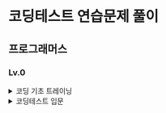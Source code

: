 # 코딩테스트 연습문제 풀이
## 프로그래머스
### Lv.0
<details>
<summary>코딩 기초 트레이닝</summary>
  
  ![코딩 기초 트레이닝 챌린지](https://github.com/jin8073/java-coding-test-practice/blob/master/image/%EC%BD%94%EB%94%A9%20%EA%B8%B0%EC%B4%88%20%ED%8A%B8%EB%A0%88%EC%9D%B4%EB%8B%9D%20%EC%BA%98%EB%A6%B0%EB%8D%94.png)
  
|문제 출처|문제 풀이|
|--------|---------|
|[문자열 출력하기](https://school.programmers.co.kr/learn/courses/30/lessons/181952)|[문자열 출력하기.java](https://github.com/jin8073/java-coding-test-practice/blob/master/programmers/lv0/%EC%BD%94%EB%94%A9%20%EA%B8%B0%EC%B4%88%20%ED%8A%B8%EB%A0%88%EC%9D%B4%EB%8B%9D/%EB%AC%B8%EC%9E%90%EC%97%B4%20%EC%B6%9C%EB%A0%A5%ED%95%98%EA%B8%B0.java)|
|[a와 b 출력하기](https://school.programmers.co.kr/learn/courses/30/lessons/181951)|[a와 b 출력하기.java](https://github.com/jin8073/java-coding-test-practice/blob/master/programmers/lv0/%EC%BD%94%EB%94%A9%20%EA%B8%B0%EC%B4%88%20%ED%8A%B8%EB%A0%88%EC%9D%B4%EB%8B%9D/a%EC%99%80%20b%20%EC%B6%9C%EB%A0%A5%ED%95%98%EA%B8%B0.java)|
|[문자열 반복해서 출력하기](https://school.programmers.co.kr/learn/courses/30/lessons/181950)|[문자열 반복해서 출력하기.java](https://github.com/jin8073/java-coding-test-practice/blob/master/programmers/lv0/%EC%BD%94%EB%94%A9%20%EA%B8%B0%EC%B4%88%20%ED%8A%B8%EB%A0%88%EC%9D%B4%EB%8B%9D/%EB%AC%B8%EC%9E%90%EC%97%B4%20%EB%B0%98%EB%B3%B5%ED%95%B4%EC%84%9C%20%EC%B6%9C%EB%A0%A5%ED%95%98%EA%B8%B0.java)|
|[대소문자 바꿔서 출력하기](https://school.programmers.co.kr/learn/courses/30/lessons/181949)|[대소문자 바꿔서 출력하기.java](https://github.com/jin8073/java-coding-test-practice/blob/master/programmers/lv0/%EC%BD%94%EB%94%A9%20%EA%B8%B0%EC%B4%88%20%ED%8A%B8%EB%A0%88%EC%9D%B4%EB%8B%9D/%EB%8C%80%EC%86%8C%EB%AC%B8%EC%9E%90%20%EB%B0%94%EA%BF%94%EC%84%9C%20%EC%B6%9C%EB%A0%A5%ED%95%98%EA%B8%B0.java)|
|[특수문자 출력하기](https://school.programmers.co.kr/learn/courses/30/lessons/181948)|[특수문자 출력하기.java](https://github.com/jin8073/java-coding-test-practice/blob/master/programmers/lv0/%EC%BD%94%EB%94%A9%20%EA%B8%B0%EC%B4%88%20%ED%8A%B8%EB%A0%88%EC%9D%B4%EB%8B%9D/%ED%8A%B9%EC%88%98%EB%AC%B8%EC%9E%90%20%EC%B6%9C%EB%A0%A5%ED%95%98%EA%B8%B0.java)|
|[덧셈식 출력하기](https://school.programmers.co.kr/learn/courses/30/lessons/181947)|[덧셈식 출력하기.java](https://github.com/jin8073/java-coding-test-practice/blob/master/programmers/lv0/%EC%BD%94%EB%94%A9%20%EA%B8%B0%EC%B4%88%20%ED%8A%B8%EB%A0%88%EC%9D%B4%EB%8B%9D/%EB%8D%A7%EC%85%88%EC%8B%9D%20%EC%B6%9C%EB%A0%A5%ED%95%98%EA%B8%B0.java)|
|[문자열 붙여서 출력하기](https://school.programmers.co.kr/learn/courses/30/lessons/181946)|[문자열 붙여서 출력하기.java](https://github.com/jin8073/java-coding-test-practice/blob/master/programmers/lv0/%EC%BD%94%EB%94%A9%20%EA%B8%B0%EC%B4%88%20%ED%8A%B8%EB%A0%88%EC%9D%B4%EB%8B%9D/%EB%AC%B8%EC%9E%90%EC%97%B4%20%EB%B6%99%EC%97%AC%EC%84%9C%20%EC%B6%9C%EB%A0%A5%ED%95%98%EA%B8%B0.java)|
|[문자열 돌리기](https://school.programmers.co.kr/learn/courses/30/lessons/181945)|[문자열 돌리기.java](https://github.com/jin8073/java-coding-test-practice/blob/master/programmers/lv0/%EC%BD%94%EB%94%A9%20%EA%B8%B0%EC%B4%88%20%ED%8A%B8%EB%A0%88%EC%9D%B4%EB%8B%9D/%EB%AC%B8%EC%9E%90%EC%97%B4%20%EB%8F%8C%EB%A6%AC%EA%B8%B0.java)|
|[홀짝 구분하기](https://school.programmers.co.kr/learn/courses/30/lessons/181944)|[홀짝 구분하기.java](https://github.com/jin8073/java-coding-test-practice/blob/master/programmers/lv0/%EC%BD%94%EB%94%A9%20%EA%B8%B0%EC%B4%88%20%ED%8A%B8%EB%A0%88%EC%9D%B4%EB%8B%9D/%ED%99%80%EC%A7%9D%20%EA%B5%AC%EB%B6%84%ED%95%98%EA%B8%B0.java)|
|[문자열 겹쳐쓰기](https://school.programmers.co.kr/learn/courses/30/lessons/181943)|[문자열 겹쳐쓰기.java](https://github.com/jin8073/java-coding-test-practice/blob/master/programmers/lv0/%EC%BD%94%EB%94%A9%20%EA%B8%B0%EC%B4%88%20%ED%8A%B8%EB%A0%88%EC%9D%B4%EB%8B%9D/%EB%AC%B8%EC%9E%90%EC%97%B4%20%EA%B2%B9%EC%B3%90%EC%93%B0%EA%B8%B0.java)|
|[문자열 섞기](https://school.programmers.co.kr/learn/courses/30/lessons/181942)|[문자열 섞기.java](https://github.com/jin8073/java-coding-test-practice/blob/master/programmers/lv0/%EC%BD%94%EB%94%A9%20%EA%B8%B0%EC%B4%88%20%ED%8A%B8%EB%A0%88%EC%9D%B4%EB%8B%9D/%EB%AC%B8%EC%9E%90%EC%97%B4%20%EC%84%9E%EA%B8%B0.java)|
|[문자 리스트를 문자열로 변환하기](https://school.programmers.co.kr/learn/courses/30/lessons/181941)|[문자 리스트를 문자열로 변환하기.java](https://github.com/jin8073/java-coding-test-practice/blob/master/programmers/lv0/%EC%BD%94%EB%94%A9%20%EA%B8%B0%EC%B4%88%20%ED%8A%B8%EB%A0%88%EC%9D%B4%EB%8B%9D/%EB%AC%B8%EC%9E%90%20%EB%A6%AC%EC%8A%A4%ED%8A%B8%EB%A5%BC%20%EB%AC%B8%EC%9E%90%EC%97%B4%EB%A1%9C%20%EB%B3%80%ED%99%98%ED%95%98%EA%B8%B0.java)|
|[문자열 곱하기](https://school.programmers.co.kr/learn/courses/30/lessons/181940)|[문자열 곱하기.java](https://github.com/jin8073/java-coding-test-practice/blob/master/programmers/lv0/%EC%BD%94%EB%94%A9%20%EA%B8%B0%EC%B4%88%20%ED%8A%B8%EB%A0%88%EC%9D%B4%EB%8B%9D/%EB%AC%B8%EC%9E%90%EC%97%B4%20%EA%B3%B1%ED%95%98%EA%B8%B0.java)|
|[더 크게 합치기](https://school.programmers.co.kr/learn/courses/30/lessons/181939)|[더 크게 합치기.java](https://github.com/jin8073/java-coding-test-practice/blob/master/programmers/lv0/%EC%BD%94%EB%94%A9%20%EA%B8%B0%EC%B4%88%20%ED%8A%B8%EB%A0%88%EC%9D%B4%EB%8B%9D/%EB%8D%94%20%ED%81%AC%EA%B2%8C%20%ED%95%A9%EC%B9%98%EA%B8%B0.java)|
|[두 수의 연산값 비교하기](https://school.programmers.co.kr/learn/courses/30/lessons/181938)|[두 수의 연산값 비교하기.java](https://github.com/jin8073/java-coding-test-practice/blob/master/programmers/lv0/%EC%BD%94%EB%94%A9%20%EA%B8%B0%EC%B4%88%20%ED%8A%B8%EB%A0%88%EC%9D%B4%EB%8B%9D/%EB%91%90%20%EC%88%98%EC%9D%98%20%EC%97%B0%EC%82%B0%EA%B0%92%20%EB%B9%84%EA%B5%90%ED%95%98%EA%B8%B0.java)|
|[n의 배수](https://school.programmers.co.kr/learn/courses/30/lessons/181937)|[n의 배수.java](https://github.com/jin8073/java-coding-test-practice/blob/master/programmers/lv0/%EC%BD%94%EB%94%A9%20%EA%B8%B0%EC%B4%88%20%ED%8A%B8%EB%A0%88%EC%9D%B4%EB%8B%9D/n%EC%9D%98%20%EB%B0%B0%EC%88%98.java)|
|[공배수](https://school.programmers.co.kr/learn/courses/30/lessons/181936)|[공배수.java](https://github.com/jin8073/java-coding-test-practice/blob/master/programmers/lv0/%EC%BD%94%EB%94%A9%20%EA%B8%B0%EC%B4%88%20%ED%8A%B8%EB%A0%88%EC%9D%B4%EB%8B%9D/%EA%B3%B5%EB%B0%B0%EC%88%98.java)|
|[홀짝에 따라 다른 값 반환하기](https://school.programmers.co.kr/learn/courses/30/lessons/181935)|[홀짝에 따라 다른 값 반환하기.java](https://github.com/jin8073/java-coding-test-practice/blob/master/programmers/lv0/%EC%BD%94%EB%94%A9%20%EA%B8%B0%EC%B4%88%20%ED%8A%B8%EB%A0%88%EC%9D%B4%EB%8B%9D/%ED%99%80%EC%A7%9D%EC%97%90%20%EB%94%B0%EB%9D%BC%20%EB%8B%A4%EB%A5%B8%20%EA%B0%92%20%EB%B0%98%ED%99%98%ED%95%98%EA%B8%B0.java)|
|[조건 문자열](https://school.programmers.co.kr/learn/courses/30/lessons/181934)|[조건 문자열.java](https://github.com/jin8073/java-coding-test-practice/blob/master/programmers/lv0/%EC%BD%94%EB%94%A9%20%EA%B8%B0%EC%B4%88%20%ED%8A%B8%EB%A0%88%EC%9D%B4%EB%8B%9D/%EC%A1%B0%EA%B1%B4%20%EB%AC%B8%EC%9E%90%EC%97%B4.java)|
|[flag에 따라 다른 값 반환하기](https://school.programmers.co.kr/learn/courses/30/lessons/181933)|[flag에 따라 다른 값 반환하기.java](https://github.com/jin8073/java-coding-test-practice/blob/master/programmers/lv0/%EC%BD%94%EB%94%A9%20%EA%B8%B0%EC%B4%88%20%ED%8A%B8%EB%A0%88%EC%9D%B4%EB%8B%9D/flag%EC%97%90%20%EB%94%B0%EB%9D%BC%20%EB%8B%A4%EB%A5%B8%20%EA%B0%92%20%EB%B0%98%ED%99%98%ED%95%98%EA%B8%B0.java)|
|[코드 처리하기](https://school.programmers.co.kr/learn/courses/30/lessons/181932)|[코드 처리하기.java](https://github.com/jin8073/java-coding-test-practice/blob/master/programmers/lv0/%EC%BD%94%EB%94%A9%20%EA%B8%B0%EC%B4%88%20%ED%8A%B8%EB%A0%88%EC%9D%B4%EB%8B%9D/%EC%BD%94%EB%93%9C%20%EC%B2%98%EB%A6%AC%ED%95%98%EA%B8%B0.java)|
|[등차수열의 특정한 항만 더하기](https://school.programmers.co.kr/learn/courses/30/lessons/181931)|[등차수열의 특정한 항만 더하기.java](https://github.com/jin8073/java-coding-test-practice/blob/master/programmers/lv0/%EC%BD%94%EB%94%A9%20%EA%B8%B0%EC%B4%88%20%ED%8A%B8%EB%A0%88%EC%9D%B4%EB%8B%9D/%EB%93%B1%EC%B0%A8%EC%88%98%EC%97%B4%EC%9D%98%20%ED%8A%B9%EC%A0%95%ED%95%9C%20%ED%95%AD%EB%A7%8C%20%EB%8D%94%ED%95%98%EA%B8%B0.java)|
|[주사위 게임 2](https://school.programmers.co.kr/learn/courses/30/lessons/181930)|[주사위 게임 2.java](https://github.com/jin8073/java-coding-test-practice/blob/master/programmers/lv0/%EC%BD%94%EB%94%A9%20%EA%B8%B0%EC%B4%88%20%ED%8A%B8%EB%A0%88%EC%9D%B4%EB%8B%9D/%EC%A3%BC%EC%82%AC%EC%9C%84%20%EA%B2%8C%EC%9E%84%202.java)|
|[원소들의 곱과 합](https://school.programmers.co.kr/learn/courses/30/lessons/181929)|[원소들의 곱과 합.java](https://github.com/jin8073/java-coding-test-practice/blob/master/programmers/lv0/%EC%BD%94%EB%94%A9%20%EA%B8%B0%EC%B4%88%20%ED%8A%B8%EB%A0%88%EC%9D%B4%EB%8B%9D/%EC%9B%90%EC%86%8C%EB%93%A4%EC%9D%98%20%EA%B3%B1%EA%B3%BC%20%ED%95%A9.java)|
|[이어 붙인 수](https://school.programmers.co.kr/learn/courses/30/lessons/181928)|[이어 붙인 수.java](https://github.com/jin8073/java-coding-test-practice/blob/master/programmers/lv0/%EC%BD%94%EB%94%A9%20%EA%B8%B0%EC%B4%88%20%ED%8A%B8%EB%A0%88%EC%9D%B4%EB%8B%9D/%EC%9D%B4%EC%96%B4%20%EB%B6%99%EC%9D%B8%20%EC%88%98.java)|
|[마지막 두 원소](https://school.programmers.co.kr/learn/courses/30/lessons/181927)|[마지막 두 원소.java](https://github.com/jin8073/java-coding-test-practice/blob/master/programmers/lv0/%EC%BD%94%EB%94%A9%20%EA%B8%B0%EC%B4%88%20%ED%8A%B8%EB%A0%88%EC%9D%B4%EB%8B%9D/%EB%A7%88%EC%A7%80%EB%A7%89%20%EB%91%90%20%EC%9B%90%EC%86%8C.java)|
|[수 조작하기 1](https://school.programmers.co.kr/learn/courses/30/lessons/181926)|[수 조작하기 1.java](https://github.com/jin8073/java-coding-test-practice/blob/master/programmers/lv0/%EC%BD%94%EB%94%A9%20%EA%B8%B0%EC%B4%88%20%ED%8A%B8%EB%A0%88%EC%9D%B4%EB%8B%9D/%EC%88%98%20%EC%A1%B0%EC%9E%91%ED%95%98%EA%B8%B0%201.java)|
|[수 조작하기 2](https://school.programmers.co.kr/learn/courses/30/lessons/181925)|[수 조작하기 2.java](https://github.com/jin8073/java-coding-test-practice/blob/master/programmers/lv0/%EC%BD%94%EB%94%A9%20%EA%B8%B0%EC%B4%88%20%ED%8A%B8%EB%A0%88%EC%9D%B4%EB%8B%9D/%EC%88%98%20%EC%A1%B0%EC%9E%91%ED%95%98%EA%B8%B0%202.java)|
|[수열과 구간 쿼리 3](https://school.programmers.co.kr/learn/courses/30/lessons/181924)|[수열과 구간 쿼리 3.java](https://github.com/jin8073/java-coding-test-practice/blob/master/programmers/lv0/%EC%BD%94%EB%94%A9%20%EA%B8%B0%EC%B4%88%20%ED%8A%B8%EB%A0%88%EC%9D%B4%EB%8B%9D/%EC%88%98%EC%97%B4%EA%B3%BC%20%EA%B5%AC%EA%B0%84%20%EC%BF%BC%EB%A6%AC%203.java)|
|[수열과 구간 쿼리 2](https://school.programmers.co.kr/learn/courses/30/lessons/181923)|[수열과 구간 쿼리 2.java](https://github.com/jin8073/java-coding-test-practice/blob/master/programmers/lv0/%EC%BD%94%EB%94%A9%20%EA%B8%B0%EC%B4%88%20%ED%8A%B8%EB%A0%88%EC%9D%B4%EB%8B%9D/%EC%88%98%EC%97%B4%EA%B3%BC%20%EA%B5%AC%EA%B0%84%20%EC%BF%BC%EB%A6%AC%202.java)|
|[수열과 구간 쿼리 4](https://school.programmers.co.kr/learn/courses/30/lessons/181922)|[수열과 구간 쿼리 4.java](https://github.com/jin8073/java-coding-test-practice/blob/master/programmers/lv0/%EC%BD%94%EB%94%A9%20%EA%B8%B0%EC%B4%88%20%ED%8A%B8%EB%A0%88%EC%9D%B4%EB%8B%9D/%EC%88%98%EC%97%B4%EA%B3%BC%20%EA%B5%AC%EA%B0%84%20%EC%BF%BC%EB%A6%AC%204.java)|
|[배열 만들기 2](https://school.programmers.co.kr/learn/courses/30/lessons/181921)|[배열 만들기 2.java](https://github.com/jin8073/java-coding-test-practice/blob/master/programmers/lv0/%EC%BD%94%EB%94%A9%20%EA%B8%B0%EC%B4%88%20%ED%8A%B8%EB%A0%88%EC%9D%B4%EB%8B%9D/%EB%B0%B0%EC%97%B4%20%EB%A7%8C%EB%93%A4%EA%B8%B0%202.java)|
|[카운트 업](https://school.programmers.co.kr/learn/courses/30/lessons/181920)|[카운트 업.java](https://github.com/jin8073/java-coding-test-practice/blob/master/programmers/lv0/%EC%BD%94%EB%94%A9%20%EA%B8%B0%EC%B4%88%20%ED%8A%B8%EB%A0%88%EC%9D%B4%EB%8B%9D/%EC%B9%B4%EC%9A%B4%ED%8A%B8%20%EC%97%85.java)|
|[콜라츠 수열 만들기](https://school.programmers.co.kr/learn/courses/30/lessons/181919)|[콜라츠 수열 만들기.java](https://github.com/jin8073/java-coding-test-practice/blob/master/programmers/lv0/%EC%BD%94%EB%94%A9%20%EA%B8%B0%EC%B4%88%20%ED%8A%B8%EB%A0%88%EC%9D%B4%EB%8B%9D/%EC%BD%9C%EB%9D%BC%EC%B8%A0%20%EC%88%98%EC%97%B4%20%EB%A7%8C%EB%93%A4%EA%B8%B0.java)|
|[배열 만들기 4](https://school.programmers.co.kr/learn/courses/30/lessons/181918)|[배열 만들기 4.java](https://github.com/jin8073/java-coding-test-practice/blob/master/programmers/lv0/%EC%BD%94%EB%94%A9%20%EA%B8%B0%EC%B4%88%20%ED%8A%B8%EB%A0%88%EC%9D%B4%EB%8B%9D/%EB%B0%B0%EC%97%B4%20%EB%A7%8C%EB%93%A4%EA%B8%B0%204.java)|
|[간단한 논리 연산](https://school.programmers.co.kr/learn/courses/30/lessons/181917)|[간단한 논리 연산.java](https://github.com/jin8073/java-coding-test-practice/blob/master/programmers/lv0/%EC%BD%94%EB%94%A9%20%EA%B8%B0%EC%B4%88%20%ED%8A%B8%EB%A0%88%EC%9D%B4%EB%8B%9D/%EA%B0%84%EB%8B%A8%ED%95%9C%20%EB%85%BC%EB%A6%AC%20%EC%97%B0%EC%82%B0.java)|
|[주사위 게임 3](https://school.programmers.co.kr/learn/courses/30/lessons/181916)|[주사위 게임 3.java](https://github.com/jin8073/java-coding-test-practice/blob/master/programmers/lv0/%EC%BD%94%EB%94%A9%20%EA%B8%B0%EC%B4%88%20%ED%8A%B8%EB%A0%88%EC%9D%B4%EB%8B%9D/%EC%A3%BC%EC%82%AC%EC%9C%84%20%EA%B2%8C%EC%9E%84%203.java)|
|[글자 이어 붙여 문자열 만들기](https://school.programmers.co.kr/learn/courses/30/lessons/181915)|[글자 이어 붙여 문자열 만들기.java](https://github.com/jin8073/java-coding-test-practice/blob/master/programmers/lv0/%EC%BD%94%EB%94%A9%20%EA%B8%B0%EC%B4%88%20%ED%8A%B8%EB%A0%88%EC%9D%B4%EB%8B%9D/%EA%B8%80%EC%9E%90%20%EC%9D%B4%EC%96%B4%20%EB%B6%99%EC%97%AC%20%EB%AC%B8%EC%9E%90%EC%97%B4%20%EB%A7%8C%EB%93%A4%EA%B8%B0.java)|
|[9로 나눈 나머지](https://school.programmers.co.kr/learn/courses/30/lessons/181914)|[9로 나눈 나머지.java](https://github.com/jin8073/java-coding-test-practice/blob/master/programmers/lv0/%EC%BD%94%EB%94%A9%20%EA%B8%B0%EC%B4%88%20%ED%8A%B8%EB%A0%88%EC%9D%B4%EB%8B%9D/9%EB%A1%9C%20%EB%82%98%EB%88%88%20%EB%82%98%EB%A8%B8%EC%A7%80.java)|
|[문자열 여러 번 뒤집기](https://school.programmers.co.kr/learn/courses/30/lessons/181913)|[문자열 여러 번 뒤집기.java](https://github.com/jin8073/java-coding-test-practice/blob/master/programmers/lv0/%EC%BD%94%EB%94%A9%20%EA%B8%B0%EC%B4%88%20%ED%8A%B8%EB%A0%88%EC%9D%B4%EB%8B%9D/%EB%AC%B8%EC%9E%90%EC%97%B4%20%EC%97%AC%EB%9F%AC%20%EB%B2%88%20%EB%92%A4%EC%A7%91%EA%B8%B0.java)|
|[배열 만들기 5](https://school.programmers.co.kr/learn/courses/30/lessons/181912)|[배열 만들기 5.java](https://github.com/jin8073/java-coding-test-practice/blob/master/programmers/lv0/%EC%BD%94%EB%94%A9%20%EA%B8%B0%EC%B4%88%20%ED%8A%B8%EB%A0%88%EC%9D%B4%EB%8B%9D/%EB%B0%B0%EC%97%B4%20%EB%A7%8C%EB%93%A4%EA%B8%B0%205.java)|
|[부분 문자열 이어 붙여 문자열 만들기](https://school.programmers.co.kr/learn/courses/30/lessons/181911)|[부분 문자열 이어 붙여 문자열 만들기.java](https://github.com/jin8073/java-coding-test-practice/blob/master/programmers/lv0/%EC%BD%94%EB%94%A9%20%EA%B8%B0%EC%B4%88%20%ED%8A%B8%EB%A0%88%EC%9D%B4%EB%8B%9D/%EB%B6%80%EB%B6%84%20%EB%AC%B8%EC%9E%90%EC%97%B4%20%EC%9D%B4%EC%96%B4%20%EB%B6%99%EC%97%AC%20%EB%AC%B8%EC%9E%90%EC%97%B4%20%EB%A7%8C%EB%93%A4%EA%B8%B0.java)|
|[문자열 뒤의 n글자](https://school.programmers.co.kr/learn/courses/30/lessons/181910)|[문자열 뒤의 n글자.java](https://github.com/jin8073/java-coding-test-practice/blob/master/programmers/lv0/%EC%BD%94%EB%94%A9%20%EA%B8%B0%EC%B4%88%20%ED%8A%B8%EB%A0%88%EC%9D%B4%EB%8B%9D/%EB%AC%B8%EC%9E%90%EC%97%B4%20%EB%92%A4%EC%9D%98%20n%EA%B8%80%EC%9E%90.java)|
|[접미사 배열](https://school.programmers.co.kr/learn/courses/30/lessons/181909)|[접미사 배열.java](https://github.com/jin8073/java-coding-test-practice/blob/master/programmers/lv0/%EC%BD%94%EB%94%A9%20%EA%B8%B0%EC%B4%88%20%ED%8A%B8%EB%A0%88%EC%9D%B4%EB%8B%9D/%EC%A0%91%EB%AF%B8%EC%82%AC%20%EB%B0%B0%EC%97%B4.java)|
|[접미사인지 확인하기](https://school.programmers.co.kr/learn/courses/30/lessons/181908)|[접미사인지 확인하기.java](https://github.com/jin8073/java-coding-test-practice/blob/master/programmers/lv0/%EC%BD%94%EB%94%A9%20%EA%B8%B0%EC%B4%88%20%ED%8A%B8%EB%A0%88%EC%9D%B4%EB%8B%9D/%EC%A0%91%EB%AF%B8%EC%82%AC%EC%9D%B8%EC%A7%80%20%ED%99%95%EC%9D%B8%ED%95%98%EA%B8%B0.java)|
|[문자열의 앞의 n글자](https://school.programmers.co.kr/learn/courses/30/lessons/181907)|[문자열의 앞의 n글자.java](https://github.com/jin8073/java-coding-test-practice/blob/master/programmers/lv0/%EC%BD%94%EB%94%A9%20%EA%B8%B0%EC%B4%88%20%ED%8A%B8%EB%A0%88%EC%9D%B4%EB%8B%9D/%EB%AC%B8%EC%9E%90%EC%97%B4%EC%9D%98%20%EC%95%9E%EC%9D%98%20n%EA%B8%80%EC%9E%90.java)|
|[접두사인지 확인하기](https://school.programmers.co.kr/learn/courses/30/lessons/181906)|[접두사인지 확인하기.java](https://github.com/jin8073/java-coding-test-practice/blob/master/programmers/lv0/%EC%BD%94%EB%94%A9%20%EA%B8%B0%EC%B4%88%20%ED%8A%B8%EB%A0%88%EC%9D%B4%EB%8B%9D/%EC%A0%91%EB%91%90%EC%82%AC%EC%9D%B8%EC%A7%80%20%ED%99%95%EC%9D%B8%ED%95%98%EA%B8%B0.java)|
|[문자열 뒤집기](https://school.programmers.co.kr/learn/courses/30/lessons/181905)|[문자열 뒤집기.java](https://github.com/jin8073/java-coding-test-practice/blob/master/programmers/lv0/%EC%BD%94%EB%94%A9%20%EA%B8%B0%EC%B4%88%20%ED%8A%B8%EB%A0%88%EC%9D%B4%EB%8B%9D/%EB%AC%B8%EC%9E%90%EC%97%B4%20%EB%92%A4%EC%A7%91%EA%B8%B0.java)|
|[세로 읽기](https://school.programmers.co.kr/learn/courses/30/lessons/181904)|[세로 읽기.java](https://github.com/jin8073/java-coding-test-practice/blob/master/programmers/lv0/%EC%BD%94%EB%94%A9%20%EA%B8%B0%EC%B4%88%20%ED%8A%B8%EB%A0%88%EC%9D%B4%EB%8B%9D/%EC%84%B8%EB%A1%9C%20%EC%9D%BD%EA%B8%B0.java)|
|[qr code](https://school.programmers.co.kr/learn/courses/30/lessons/181903)|[qr code.java](https://github.com/jin8073/java-coding-test-practice/blob/master/programmers/lv0/%EC%BD%94%EB%94%A9%20%EA%B8%B0%EC%B4%88%20%ED%8A%B8%EB%A0%88%EC%9D%B4%EB%8B%9D/qr%20code.java)|
|[문자 개수 세기](https://school.programmers.co.kr/learn/courses/30/lessons/181902)|[문자 개수 세기.java](https://github.com/jin8073/java-coding-test-practice/blob/master/programmers/lv0/%EC%BD%94%EB%94%A9%20%EA%B8%B0%EC%B4%88%20%ED%8A%B8%EB%A0%88%EC%9D%B4%EB%8B%9D/%EB%AC%B8%EC%9E%90%20%EA%B0%9C%EC%88%98%20%EC%84%B8%EA%B8%B0.java)|
|[배열 만들기 1](https://school.programmers.co.kr/learn/courses/30/lessons/181901)|[배열 만들기 1.java](https://github.com/jin8073/java-coding-test-practice/blob/master/programmers/lv0/%EC%BD%94%EB%94%A9%20%EA%B8%B0%EC%B4%88%20%ED%8A%B8%EB%A0%88%EC%9D%B4%EB%8B%9D/%EB%B0%B0%EC%97%B4%20%EB%A7%8C%EB%93%A4%EA%B8%B0%201.java)|
|[글자 지우기](https://school.programmers.co.kr/learn/courses/30/lessons/181900)|[글자 지우기.java](https://github.com/jin8073/java-coding-test-practice/blob/master/programmers/lv0/%EC%BD%94%EB%94%A9%20%EA%B8%B0%EC%B4%88%20%ED%8A%B8%EB%A0%88%EC%9D%B4%EB%8B%9D/%EA%B8%80%EC%9E%90%20%EC%A7%80%EC%9A%B0%EA%B8%B0.java)|
|[카운트 다운](https://school.programmers.co.kr/learn/courses/30/lessons/181899)|[카운트 다운.java](https://github.com/jin8073/java-coding-test-practice/blob/master/programmers/lv0/%EC%BD%94%EB%94%A9%20%EA%B8%B0%EC%B4%88%20%ED%8A%B8%EB%A0%88%EC%9D%B4%EB%8B%9D/%EC%B9%B4%EC%9A%B4%ED%8A%B8%20%EB%8B%A4%EC%9A%B4.java)|
|[가까운 1 찾기](https://school.programmers.co.kr/learn/courses/30/lessons/181898)|[가까운 1 찾기.java](https://github.com/jin8073/java-coding-test-practice/blob/master/programmers/lv0/%EC%BD%94%EB%94%A9%20%EA%B8%B0%EC%B4%88%20%ED%8A%B8%EB%A0%88%EC%9D%B4%EB%8B%9D/%EA%B0%80%EA%B9%8C%EC%9A%B4%201%20%EC%B0%BE%EA%B8%B0.java)|
|[리스트 자르기](https://school.programmers.co.kr/learn/courses/30/lessons/181897)|[리스트 자르기.java](https://github.com/jin8073/java-coding-test-practice/blob/master/programmers/lv0/%EC%BD%94%EB%94%A9%20%EA%B8%B0%EC%B4%88%20%ED%8A%B8%EB%A0%88%EC%9D%B4%EB%8B%9D/%EB%A6%AC%EC%8A%A4%ED%8A%B8%20%EC%9E%90%EB%A5%B4%EA%B8%B0.java)|
|[첫 번째로 나오는 음수](https://school.programmers.co.kr/learn/courses/30/lessons/181896)|[첫 번째로 나오는 음수.java](https://github.com/jin8073/java-coding-test-practice/blob/master/programmers/lv0/%EC%BD%94%EB%94%A9%20%EA%B8%B0%EC%B4%88%20%ED%8A%B8%EB%A0%88%EC%9D%B4%EB%8B%9D/%EC%B2%AB%20%EB%B2%88%EC%A7%B8%EB%A1%9C%20%EB%82%98%EC%98%A4%EB%8A%94%20%EC%9D%8C%EC%88%98.java)|
|[배열 만들기 3](https://school.programmers.co.kr/learn/courses/30/lessons/181895)|[배열 만들기 3.java](https://github.com/jin8073/java-coding-test-practice/blob/master/programmers/lv0/%EC%BD%94%EB%94%A9%20%EA%B8%B0%EC%B4%88%20%ED%8A%B8%EB%A0%88%EC%9D%B4%EB%8B%9D/%EB%B0%B0%EC%97%B4%20%EB%A7%8C%EB%93%A4%EA%B8%B0%203.java)|
|[2의 영역](https://school.programmers.co.kr/learn/courses/30/lessons/181894)|[2의 영역.java](https://github.com/jin8073/java-coding-test-practice/blob/master/programmers/lv0/%EC%BD%94%EB%94%A9%20%EA%B8%B0%EC%B4%88%20%ED%8A%B8%EB%A0%88%EC%9D%B4%EB%8B%9D/2%EC%9D%98%20%EC%98%81%EC%97%AD.java)|
|[배열 조각하기](https://school.programmers.co.kr/learn/courses/30/lessons/181893)|[배열 조각하기.java](https://github.com/jin8073/java-coding-test-practice/blob/master/programmers/lv0/%EC%BD%94%EB%94%A9%20%EA%B8%B0%EC%B4%88%20%ED%8A%B8%EB%A0%88%EC%9D%B4%EB%8B%9D/%EB%B0%B0%EC%97%B4%20%EC%A1%B0%EA%B0%81%ED%95%98%EA%B8%B0.java)|
|[n 번째 원소부터](https://school.programmers.co.kr/learn/courses/30/lessons/181892)|[n 번째 원소부터.java](https://github.com/jin8073/java-coding-test-practice/blob/master/programmers/lv0/%EC%BD%94%EB%94%A9%20%EA%B8%B0%EC%B4%88%20%ED%8A%B8%EB%A0%88%EC%9D%B4%EB%8B%9D/n%20%EB%B2%88%EC%A7%B8%20%EC%9B%90%EC%86%8C%EB%B6%80%ED%84%B0.java)|
|[순서 바꾸기](https://school.programmers.co.kr/learn/courses/30/lessons/181891)|[순서 바꾸기.java](https://github.com/jin8073/java-coding-test-practice/blob/master/programmers/lv0/%EC%BD%94%EB%94%A9%20%EA%B8%B0%EC%B4%88%20%ED%8A%B8%EB%A0%88%EC%9D%B4%EB%8B%9D/%EC%88%9C%EC%84%9C%20%EB%B0%94%EA%BE%B8%EA%B8%B0.java)|
|[왼쪽 오른쪽](https://school.programmers.co.kr/learn/courses/30/lessons/181890)|[왼쪽 오른쪽.java](https://github.com/jin8073/java-coding-test-practice/blob/master/programmers/lv0/%EC%BD%94%EB%94%A9%20%EA%B8%B0%EC%B4%88%20%ED%8A%B8%EB%A0%88%EC%9D%B4%EB%8B%9D/%EC%99%BC%EC%AA%BD%20%EC%98%A4%EB%A5%B8%EC%AA%BD.java)|
|[n 번째 원소까지](https://school.programmers.co.kr/learn/courses/30/lessons/181889)|[n 번째 원소까지.java](https://github.com/jin8073/java-coding-test-practice/blob/master/programmers/lv0/%EC%BD%94%EB%94%A9%20%EA%B8%B0%EC%B4%88%20%ED%8A%B8%EB%A0%88%EC%9D%B4%EB%8B%9D/n%20%EB%B2%88%EC%A7%B8%20%EC%9B%90%EC%86%8C%EA%B9%8C%EC%A7%80.java)|
|[n개 간격의 원소들](https://school.programmers.co.kr/learn/courses/30/lessons/181888)|[n개 간격의 원소들.java](https://github.com/jin8073/java-coding-test-practice/blob/master/programmers/lv0/%EC%BD%94%EB%94%A9%20%EA%B8%B0%EC%B4%88%20%ED%8A%B8%EB%A0%88%EC%9D%B4%EB%8B%9D/n%EA%B0%9C%20%EA%B0%84%EA%B2%A9%EC%9D%98%20%EC%9B%90%EC%86%8C%EB%93%A4.java)|
|[홀수 vs 짝수](https://school.programmers.co.kr/learn/courses/30/lessons/181887)|[홀수 vs 짝수.java](https://github.com/jin8073/java-coding-test-practice/blob/master/programmers/lv0/%EC%BD%94%EB%94%A9%20%EA%B8%B0%EC%B4%88%20%ED%8A%B8%EB%A0%88%EC%9D%B4%EB%8B%9D/%ED%99%80%EC%88%98%20vs%20%EC%A7%9D%EC%88%98.java)|
|[5명씩](https://school.programmers.co.kr/learn/courses/30/lessons/181886)|[5명씩.java](https://github.com/jin8073/java-coding-test-practice/blob/master/programmers/lv0/%EC%BD%94%EB%94%A9%20%EA%B8%B0%EC%B4%88%20%ED%8A%B8%EB%A0%88%EC%9D%B4%EB%8B%9D/5%EB%AA%85%EC%94%A9.java)|
|[할 일 목록](https://school.programmers.co.kr/learn/courses/30/lessons/181885)|[할 일 목록.java](https://github.com/jin8073/java-coding-test-practice/blob/master/programmers/lv0/%EC%BD%94%EB%94%A9%20%EA%B8%B0%EC%B4%88%20%ED%8A%B8%EB%A0%88%EC%9D%B4%EB%8B%9D/%ED%95%A0%20%EC%9D%BC%20%EB%AA%A9%EB%A1%9D.java)|
|[n보다 커질 때까지 더하기](https://school.programmers.co.kr/learn/courses/30/lessons/181884)|[n보다 커질 때까지 더하기.java](https://github.com/jin8073/java-coding-test-practice/blob/master/programmers/lv0/%EC%BD%94%EB%94%A9%20%EA%B8%B0%EC%B4%88%20%ED%8A%B8%EB%A0%88%EC%9D%B4%EB%8B%9D/n%EB%B3%B4%EB%8B%A4%20%EC%BB%A4%EC%A7%88%20%EB%95%8C%EA%B9%8C%EC%A7%80%20%EB%8D%94%ED%95%98%EA%B8%B0.java)|
|[수열과 구간 쿼리 1](https://school.programmers.co.kr/learn/courses/30/lessons/181883)|[수열과 구간 쿼리 1.java](https://github.com/jin8073/java-coding-test-practice/blob/master/programmers/lv0/%EC%BD%94%EB%94%A9%20%EA%B8%B0%EC%B4%88%20%ED%8A%B8%EB%A0%88%EC%9D%B4%EB%8B%9D/%EC%88%98%EC%97%B4%EA%B3%BC%20%EA%B5%AC%EA%B0%84%20%EC%BF%BC%EB%A6%AC%201.java)|
|[조건에 맞게 수열 변환하기 1](https://school.programmers.co.kr/learn/courses/30/lessons/181882)|[조건에 맞게 수열 변환하기 1.java](https://github.com/jin8073/java-coding-test-practice/blob/master/programmers/lv0/%EC%BD%94%EB%94%A9%20%EA%B8%B0%EC%B4%88%20%ED%8A%B8%EB%A0%88%EC%9D%B4%EB%8B%9D/%EC%A1%B0%EA%B1%B4%EC%97%90%20%EB%A7%9E%EA%B2%8C%20%EC%88%98%EC%97%B4%20%EB%B3%80%ED%99%98%ED%95%98%EA%B8%B0%201.java)|
|[조건에 맞게 수열 변환하기 2](https://school.programmers.co.kr/learn/courses/30/lessons/181881)|[조건에 맞게 수열 변환하기 2.java](https://github.com/jin8073/java-coding-test-practice/blob/master/programmers/lv0/%EC%BD%94%EB%94%A9%20%EA%B8%B0%EC%B4%88%20%ED%8A%B8%EB%A0%88%EC%9D%B4%EB%8B%9D/%EC%A1%B0%EA%B1%B4%EC%97%90%20%EB%A7%9E%EA%B2%8C%20%EC%88%98%EC%97%B4%20%EB%B3%80%ED%99%98%ED%95%98%EA%B8%B0%202.java)|
|[1로 만들기](https://school.programmers.co.kr/learn/courses/30/lessons/181880)|[1로 만들기.java](https://github.com/jin8073/java-coding-test-practice/blob/master/programmers/lv0/%EC%BD%94%EB%94%A9%20%EA%B8%B0%EC%B4%88%20%ED%8A%B8%EB%A0%88%EC%9D%B4%EB%8B%9D/1%EB%A1%9C%20%EB%A7%8C%EB%93%A4%EA%B8%B0.java)|
|[길이에 따른 연산](https://school.programmers.co.kr/learn/courses/30/lessons/181879)|[길이에 따른 연산.java](https://github.com/jin8073/java-coding-test-practice/blob/master/programmers/lv0/%EC%BD%94%EB%94%A9%20%EA%B8%B0%EC%B4%88%20%ED%8A%B8%EB%A0%88%EC%9D%B4%EB%8B%9D/%EA%B8%B8%EC%9D%B4%EC%97%90%20%EB%94%B0%EB%A5%B8%20%EC%97%B0%EC%82%B0.java)|
|[원하는 문자열 찾기](https://school.programmers.co.kr/learn/courses/30/lessons/181878)|[원하는 문자열 찾기.java](https://github.com/jin8073/java-coding-test-practice/blob/master/programmers/lv0/%EC%BD%94%EB%94%A9%20%EA%B8%B0%EC%B4%88%20%ED%8A%B8%EB%A0%88%EC%9D%B4%EB%8B%9D/%EC%9B%90%ED%95%98%EB%8A%94%20%EB%AC%B8%EC%9E%90%EC%97%B4%20%EC%B0%BE%EA%B8%B0.java)|
|[대문자로 바꾸기](https://school.programmers.co.kr/learn/courses/30/lessons/181877)|[대문자로 바꾸기.java](https://github.com/jin8073/java-coding-test-practice/blob/master/programmers/lv0/%EC%BD%94%EB%94%A9%20%EA%B8%B0%EC%B4%88%20%ED%8A%B8%EB%A0%88%EC%9D%B4%EB%8B%9D/%EB%8C%80%EB%AC%B8%EC%9E%90%EB%A1%9C%20%EB%B0%94%EA%BE%B8%EA%B8%B0.java)|
|[소문자로 바꾸기](https://school.programmers.co.kr/learn/courses/30/lessons/181876)|[소문자로 바꾸기.java](https://github.com/jin8073/java-coding-test-practice/blob/master/programmers/lv0/%EC%BD%94%EB%94%A9%20%EA%B8%B0%EC%B4%88%20%ED%8A%B8%EB%A0%88%EC%9D%B4%EB%8B%9D/%EC%86%8C%EB%AC%B8%EC%9E%90%EB%A1%9C%20%EB%B0%94%EA%BE%B8%EA%B8%B0.java)|
|[배열에서 문자열 대소문자 변환하기](https://school.programmers.co.kr/learn/courses/30/lessons/181875)|[배열에서 문자열 대소문자 변환하기.java](https://github.com/jin8073/java-coding-test-practice/blob/master/programmers/lv0/%EC%BD%94%EB%94%A9%20%EA%B8%B0%EC%B4%88%20%ED%8A%B8%EB%A0%88%EC%9D%B4%EB%8B%9D/%EB%B0%B0%EC%97%B4%EC%97%90%EC%84%9C%20%EB%AC%B8%EC%9E%90%EC%97%B4%20%EB%8C%80%EC%86%8C%EB%AC%B8%EC%9E%90%20%EB%B3%80%ED%99%98%ED%95%98%EA%B8%B0.java)|
|[A 강조하기](https://school.programmers.co.kr/learn/courses/30/lessons/181874)|[A 강조하기.java](https://github.com/jin8073/java-coding-test-practice/blob/master/programmers/lv0/%EC%BD%94%EB%94%A9%20%EA%B8%B0%EC%B4%88%20%ED%8A%B8%EB%A0%88%EC%9D%B4%EB%8B%9D/A%20%EA%B0%95%EC%A1%B0%ED%95%98%EA%B8%B0.java)|
|[특정한 문자를 대문자로 바꾸기](https://school.programmers.co.kr/learn/courses/30/lessons/181873)|[특정한 문자를 대문자로 바꾸기.java](https://github.com/jin8073/java-coding-test-practice/blob/master/programmers/lv0/%EC%BD%94%EB%94%A9%20%EA%B8%B0%EC%B4%88%20%ED%8A%B8%EB%A0%88%EC%9D%B4%EB%8B%9D/%ED%8A%B9%EC%A0%95%ED%95%9C%20%EB%AC%B8%EC%9E%90%EB%A5%BC%20%EB%8C%80%EB%AC%B8%EC%9E%90%EB%A1%9C%20%EB%B0%94%EA%BE%B8%EA%B8%B0.java)|
|[특정 문자열로 끝나는 가장 긴 부분 문자열 찾기](https://school.programmers.co.kr/learn/courses/30/lessons/181872)|[특정 문자열로 끝나는 가장 긴 부분 문자열 찾기.java](https://github.com/jin8073/java-coding-test-practice/blob/master/programmers/lv0/%EC%BD%94%EB%94%A9%20%EA%B8%B0%EC%B4%88%20%ED%8A%B8%EB%A0%88%EC%9D%B4%EB%8B%9D/%ED%8A%B9%EC%A0%95%20%EB%AC%B8%EC%9E%90%EC%97%B4%EB%A1%9C%20%EB%81%9D%EB%82%98%EB%8A%94%20%EA%B0%80%EC%9E%A5%20%EA%B8%B4%20%EB%B6%80%EB%B6%84%20%EB%AC%B8%EC%9E%90%EC%97%B4%20%EC%B0%BE%EA%B8%B0.java)|
|[문자열이 몇 번 등장하는지 세기](https://school.programmers.co.kr/learn/courses/30/lessons/181871)|[문자열이 몇 번 등장하는지 세기.java](https://github.com/jin8073/java-coding-test-practice/blob/master/programmers/lv0/%EC%BD%94%EB%94%A9%20%EA%B8%B0%EC%B4%88%20%ED%8A%B8%EB%A0%88%EC%9D%B4%EB%8B%9D/%EB%AC%B8%EC%9E%90%EC%97%B4%EC%9D%B4%20%EB%AA%87%20%EB%B2%88%20%EB%93%B1%EC%9E%A5%ED%95%98%EB%8A%94%EC%A7%80%20%EC%84%B8%EA%B8%B0.java)|
|[ad 제거하기](https://school.programmers.co.kr/learn/courses/30/lessons/181870)|[ad 제거하기.java](https://github.com/jin8073/java-coding-test-practice/blob/master/programmers/lv0/%EC%BD%94%EB%94%A9%20%EA%B8%B0%EC%B4%88%20%ED%8A%B8%EB%A0%88%EC%9D%B4%EB%8B%9D/ad%20%EC%A0%9C%EA%B1%B0%ED%95%98%EA%B8%B0.java)|
|[공백으로 구분하기 1](https://school.programmers.co.kr/learn/courses/30/lessons/181869)|[공백으로 구분하기 1.java](https://github.com/jin8073/java-coding-test-practice/blob/master/programmers/lv0/%EC%BD%94%EB%94%A9%20%EA%B8%B0%EC%B4%88%20%ED%8A%B8%EB%A0%88%EC%9D%B4%EB%8B%9D/%EA%B3%B5%EB%B0%B1%EC%9C%BC%EB%A1%9C%20%EA%B5%AC%EB%B6%84%ED%95%98%EA%B8%B0%201.java)|
|[공백으로 구분하기 2](https://school.programmers.co.kr/learn/courses/30/lessons/181868)|[공백으로 구분하기 2.java](https://github.com/jin8073/java-coding-test-practice/blob/master/programmers/lv0/%EC%BD%94%EB%94%A9%20%EA%B8%B0%EC%B4%88%20%ED%8A%B8%EB%A0%88%EC%9D%B4%EB%8B%9D/%EA%B3%B5%EB%B0%B1%EC%9C%BC%EB%A1%9C%20%EA%B5%AC%EB%B6%84%ED%95%98%EA%B8%B0%202.java)|
|[x 사이의 개수](https://school.programmers.co.kr/learn/courses/30/lessons/181867)|[x 사이의 개수.java](https://github.com/jin8073/java-coding-test-practice/blob/master/programmers/lv0/%EC%BD%94%EB%94%A9%20%EA%B8%B0%EC%B4%88%20%ED%8A%B8%EB%A0%88%EC%9D%B4%EB%8B%9D/x%20%EC%82%AC%EC%9D%B4%EC%9D%98%20%EA%B0%9C%EC%88%98.java)|
|[문자열 잘라서 정렬하기](https://school.programmers.co.kr/learn/courses/30/lessons/181866)|[문자열 잘라서 정렬하기.java](https://github.com/jin8073/java-coding-test-practice/blob/master/programmers/lv0/%EC%BD%94%EB%94%A9%20%EA%B8%B0%EC%B4%88%20%ED%8A%B8%EB%A0%88%EC%9D%B4%EB%8B%9D/%EB%AC%B8%EC%9E%90%EC%97%B4%20%EC%9E%98%EB%9D%BC%EC%84%9C%20%EC%A0%95%EB%A0%AC%ED%95%98%EA%B8%B0.java)|
|[간단한 식 계산하기](https://school.programmers.co.kr/learn/courses/30/lessons/181865)|[간단한 식 계산하기.java](https://github.com/jin8073/java-coding-test-practice/blob/master/programmers/lv0/%EC%BD%94%EB%94%A9%20%EA%B8%B0%EC%B4%88%20%ED%8A%B8%EB%A0%88%EC%9D%B4%EB%8B%9D/%EA%B0%84%EB%8B%A8%ED%95%9C%20%EC%8B%9D%20%EA%B3%84%EC%82%B0%ED%95%98%EA%B8%B0.java)|
|[문자열 바꿔서 찾기](https://school.programmers.co.kr/learn/courses/30/lessons/181864)|[문자열 바꿔서 찾기.java](https://github.com/jin8073/java-coding-test-practice/blob/master/programmers/lv0/%EC%BD%94%EB%94%A9%20%EA%B8%B0%EC%B4%88%20%ED%8A%B8%EB%A0%88%EC%9D%B4%EB%8B%9D/%EB%AC%B8%EC%9E%90%EC%97%B4%20%EB%B0%94%EA%BF%94%EC%84%9C%20%EC%B0%BE%EA%B8%B0.java)|
|[rny_string](https://school.programmers.co.kr/learn/courses/30/lessons/181863)|[rny_string.java](https://github.com/jin8073/java-coding-test-practice/blob/master/programmers/lv0/%EC%BD%94%EB%94%A9%20%EA%B8%B0%EC%B4%88%20%ED%8A%B8%EB%A0%88%EC%9D%B4%EB%8B%9D/rny_string.java)|
|[세 개의 구분자](https://school.programmers.co.kr/learn/courses/30/lessons/181862)|[세 개의 구분자.java](https://github.com/jin8073/java-coding-test-practice/blob/master/programmers/lv0/%EC%BD%94%EB%94%A9%20%EA%B8%B0%EC%B4%88%20%ED%8A%B8%EB%A0%88%EC%9D%B4%EB%8B%9D/%EC%84%B8%20%EA%B0%9C%EC%9D%98%20%EA%B5%AC%EB%B6%84%EC%9E%90.java)|
|[배열의 원소만큼 추가하기](https://school.programmers.co.kr/learn/courses/30/lessons/181861)|[배열의 원소만큼 추가하기.java](https://github.com/jin8073/java-coding-test-practice/blob/master/programmers/lv0/%EC%BD%94%EB%94%A9%20%EA%B8%B0%EC%B4%88%20%ED%8A%B8%EB%A0%88%EC%9D%B4%EB%8B%9D/%EB%B0%B0%EC%97%B4%EC%9D%98%20%EC%9B%90%EC%86%8C%EB%A7%8C%ED%81%BC%20%EC%B6%94%EA%B0%80%ED%95%98%EA%B8%B0.java)|
|[빈 배열에 추가, 삭제하기](https://school.programmers.co.kr/learn/courses/30/lessons/181860)|[빈 배열에 추가, 삭제하기.java](https://github.com/jin8073/java-coding-test-practice/blob/master/programmers/lv0/%EC%BD%94%EB%94%A9%20%EA%B8%B0%EC%B4%88%20%ED%8A%B8%EB%A0%88%EC%9D%B4%EB%8B%9D/%EB%B9%88%20%EB%B0%B0%EC%97%B4%EC%97%90%20%EC%B6%94%EA%B0%80%2C%20%EC%82%AD%EC%A0%9C%ED%95%98%EA%B8%B0.java)|
|[배열 만들기 6](https://school.programmers.co.kr/learn/courses/30/lessons/181859)|[배열 만들기 6.java](https://github.com/jin8073/java-coding-test-practice/blob/master/programmers/lv0/%EC%BD%94%EB%94%A9%20%EA%B8%B0%EC%B4%88%20%ED%8A%B8%EB%A0%88%EC%9D%B4%EB%8B%9D/%EB%B0%B0%EC%97%B4%20%EB%A7%8C%EB%93%A4%EA%B8%B0%206.java)|
|[무작위로 K개의 수 뽑기](https://school.programmers.co.kr/learn/courses/30/lessons/181858)|[무작위로 K개의 수 뽑기.java](https://github.com/jin8073/java-coding-test-practice/blob/master/programmers/lv0/%EC%BD%94%EB%94%A9%20%EA%B8%B0%EC%B4%88%20%ED%8A%B8%EB%A0%88%EC%9D%B4%EB%8B%9D/%EB%AC%B4%EC%9E%91%EC%9C%84%EB%A1%9C%20K%EA%B0%9C%EC%9D%98%20%EC%88%98%20%EB%BD%91%EA%B8%B0.java)|
|[배열의 길이를 2의 거듭제곱으로 만들기](https://school.programmers.co.kr/learn/courses/30/lessons/181857)|[배열의 길이를 2의 거듭제곱으로 만들기.java](https://github.com/jin8073/java-coding-test-practice/blob/master/programmers/lv0/%EC%BD%94%EB%94%A9%20%EA%B8%B0%EC%B4%88%20%ED%8A%B8%EB%A0%88%EC%9D%B4%EB%8B%9D/%EB%B0%B0%EC%97%B4%EC%9D%98%20%EA%B8%B8%EC%9D%B4%EB%A5%BC%202%EC%9D%98%20%EA%B1%B0%EB%93%AD%EC%A0%9C%EA%B3%B1%EC%9C%BC%EB%A1%9C%20%EB%A7%8C%EB%93%A4%EA%B8%B0.java)|
|[배열 비교하기](https://school.programmers.co.kr/learn/courses/30/lessons/181856)|[배열 비교하기.java](https://github.com/jin8073/java-coding-test-practice/blob/master/programmers/lv0/%EC%BD%94%EB%94%A9%20%EA%B8%B0%EC%B4%88%20%ED%8A%B8%EB%A0%88%EC%9D%B4%EB%8B%9D/%EB%B0%B0%EC%97%B4%20%EB%B9%84%EA%B5%90%ED%95%98%EA%B8%B0.java)|
|[문자열 묶기](https://school.programmers.co.kr/learn/courses/30/lessons/181855)|[문자열 묶기.java](https://github.com/jin8073/java-coding-test-practice/blob/master/programmers/lv0/%EC%BD%94%EB%94%A9%20%EA%B8%B0%EC%B4%88%20%ED%8A%B8%EB%A0%88%EC%9D%B4%EB%8B%9D/%EB%AC%B8%EC%9E%90%EC%97%B4%20%EB%AC%B6%EA%B8%B0.java)|
|[배열의 길이에 따라 다른 연산하기](https://school.programmers.co.kr/learn/courses/30/lessons/181854)|[배열의 길이에 따라 다른 연산하기.java](https://github.com/jin8073/java-coding-test-practice/blob/master/programmers/lv0/%EC%BD%94%EB%94%A9%20%EA%B8%B0%EC%B4%88%20%ED%8A%B8%EB%A0%88%EC%9D%B4%EB%8B%9D/%EB%B0%B0%EC%97%B4%EC%9D%98%20%EA%B8%B8%EC%9D%B4%EC%97%90%20%EB%94%B0%EB%9D%BC%20%EB%8B%A4%EB%A5%B8%20%EC%97%B0%EC%82%B0%ED%95%98%EA%B8%B0.java)|
|[뒤에서 5등까지](https://school.programmers.co.kr/learn/courses/30/lessons/181853)|[뒤에서 5등까지.java](https://github.com/jin8073/java-coding-test-practice/blob/master/programmers/lv0/%EC%BD%94%EB%94%A9%20%EA%B8%B0%EC%B4%88%20%ED%8A%B8%EB%A0%88%EC%9D%B4%EB%8B%9D/%EB%92%A4%EC%97%90%EC%84%9C%205%EB%93%B1%EA%B9%8C%EC%A7%80.java)|
|[뒤에서 5등 위로](https://school.programmers.co.kr/learn/courses/30/lessons/181852)|[뒤에서 5등 위로.java](https://github.com/jin8073/java-coding-test-practice/blob/master/programmers/lv0/%EC%BD%94%EB%94%A9%20%EA%B8%B0%EC%B4%88%20%ED%8A%B8%EB%A0%88%EC%9D%B4%EB%8B%9D/%EB%92%A4%EC%97%90%EC%84%9C%205%EB%93%B1%20%EC%9C%84%EB%A1%9C.java)|
|[전국 대회 선발 고사](https://school.programmers.co.kr/learn/courses/30/lessons/181851)|[전국 대회 선발 고사.java](https://github.com/jin8073/java-coding-test-practice/blob/master/programmers/lv0/%EC%BD%94%EB%94%A9%20%EA%B8%B0%EC%B4%88%20%ED%8A%B8%EB%A0%88%EC%9D%B4%EB%8B%9D/%EC%A0%84%EA%B5%AD%20%EB%8C%80%ED%9A%8C%20%EC%84%A0%EB%B0%9C%20%EA%B3%A0%EC%82%AC.java)|
|[정수 부분](https://school.programmers.co.kr/learn/courses/30/lessons/181850)|[정수 부분.java](https://github.com/jin8073/java-coding-test-practice/blob/master/programmers/lv0/%EC%BD%94%EB%94%A9%20%EA%B8%B0%EC%B4%88%20%ED%8A%B8%EB%A0%88%EC%9D%B4%EB%8B%9D/%EC%A0%95%EC%88%98%20%EB%B6%80%EB%B6%84.java)|
|[문자열 정수의 합](https://school.programmers.co.kr/learn/courses/30/lessons/181849)|[문자열 정수의 합.java](https://github.com/jin8073/java-coding-test-practice/blob/master/programmers/lv0/%EC%BD%94%EB%94%A9%20%EA%B8%B0%EC%B4%88%20%ED%8A%B8%EB%A0%88%EC%9D%B4%EB%8B%9D/%EB%AC%B8%EC%9E%90%EC%97%B4%20%EC%A0%95%EC%88%98%EC%9D%98%20%ED%95%A9.java)|
|[문자열을 정수로 변환하기](https://school.programmers.co.kr/learn/courses/30/lessons/181848)|[문자열을 정수로 변환하기.java](https://github.com/jin8073/java-coding-test-practice/blob/master/programmers/lv0/%EC%BD%94%EB%94%A9%20%EA%B8%B0%EC%B4%88%20%ED%8A%B8%EB%A0%88%EC%9D%B4%EB%8B%9D/%EB%AC%B8%EC%9E%90%EC%97%B4%EC%9D%84%20%EC%A0%95%EC%88%98%EB%A1%9C%20%EB%B3%80%ED%99%98%ED%95%98%EA%B8%B0.java)|
|[0 떼기](https://school.programmers.co.kr/learn/courses/30/lessons/181847)|[0 떼기.java](https://github.com/jin8073/java-coding-test-practice/blob/master/programmers/lv0/%EC%BD%94%EB%94%A9%20%EA%B8%B0%EC%B4%88%20%ED%8A%B8%EB%A0%88%EC%9D%B4%EB%8B%9D/0%20%EB%96%BC%EA%B8%B0.java)|
|[두 수의 합](https://school.programmers.co.kr/learn/courses/30/lessons/181846)|[두 수의 합.java](https://github.com/jin8073/java-coding-test-practice/blob/master/programmers/lv0/%EC%BD%94%EB%94%A9%20%EA%B8%B0%EC%B4%88%20%ED%8A%B8%EB%A0%88%EC%9D%B4%EB%8B%9D/%EB%91%90%20%EC%88%98%EC%9D%98%20%ED%95%A9.java)|
|[문자열로 변환](https://school.programmers.co.kr/learn/courses/30/lessons/181845)|[문자열로 변환.java](https://github.com/jin8073/java-coding-test-practice/blob/master/programmers/lv0/%EC%BD%94%EB%94%A9%20%EA%B8%B0%EC%B4%88%20%ED%8A%B8%EB%A0%88%EC%9D%B4%EB%8B%9D/%EB%AC%B8%EC%9E%90%EC%97%B4%EB%A1%9C%20%EB%B3%80%ED%99%98.java)|
|[배열의 원소 삭제하기](https://school.programmers.co.kr/learn/courses/30/lessons/181844)|[배열의 원소 삭제하기.java](https://github.com/jin8073/java-coding-test-practice/blob/master/programmers/lv0/%EC%BD%94%EB%94%A9%20%EA%B8%B0%EC%B4%88%20%ED%8A%B8%EB%A0%88%EC%9D%B4%EB%8B%9D/%EB%B0%B0%EC%97%B4%EC%9D%98%20%EC%9B%90%EC%86%8C%20%EC%82%AD%EC%A0%9C%ED%95%98%EA%B8%B0.java)|
|[부분 문자열인지 확인하기](https://school.programmers.co.kr/learn/courses/30/lessons/181843)|[부분 문자열인지 확인하기.java](https://github.com/jin8073/java-coding-test-practice/blob/master/programmers/lv0/%EC%BD%94%EB%94%A9%20%EA%B8%B0%EC%B4%88%20%ED%8A%B8%EB%A0%88%EC%9D%B4%EB%8B%9D/%EB%B6%80%EB%B6%84%20%EB%AC%B8%EC%9E%90%EC%97%B4%EC%9D%B8%EC%A7%80%20%ED%99%95%EC%9D%B8%ED%95%98%EA%B8%B0.java)|
|[부분 문자열](https://school.programmers.co.kr/learn/courses/30/lessons/181842)|[부분 문자열.java](https://github.com/jin8073/java-coding-test-practice/blob/master/programmers/lv0/%EC%BD%94%EB%94%A9%20%EA%B8%B0%EC%B4%88%20%ED%8A%B8%EB%A0%88%EC%9D%B4%EB%8B%9D/%EB%B6%80%EB%B6%84%20%EB%AC%B8%EC%9E%90%EC%97%B4.java)|
|[꼬리 문자열](https://school.programmers.co.kr/learn/courses/30/lessons/181841)|[꼬리 문자열.java](https://github.com/jin8073/java-coding-test-practice/blob/master/programmers/lv0/%EC%BD%94%EB%94%A9%20%EA%B8%B0%EC%B4%88%20%ED%8A%B8%EB%A0%88%EC%9D%B4%EB%8B%9D/%EA%BC%AC%EB%A6%AC%20%EB%AC%B8%EC%9E%90%EC%97%B4.java)|
|[정수 찾기](https://school.programmers.co.kr/learn/courses/30/lessons/181840)|[정수 찾기.java](https://github.com/jin8073/java-coding-test-practice/blob/master/programmers/lv0/%EC%BD%94%EB%94%A9%20%EA%B8%B0%EC%B4%88%20%ED%8A%B8%EB%A0%88%EC%9D%B4%EB%8B%9D/%EC%A0%95%EC%88%98%20%EC%B0%BE%EA%B8%B0.java)|
|[주사위 게임 1](https://school.programmers.co.kr/learn/courses/30/lessons/181839)|[주사위 게임 1.java](https://github.com/jin8073/java-coding-test-practice/blob/master/programmers/lv0/%EC%BD%94%EB%94%A9%20%EA%B8%B0%EC%B4%88%20%ED%8A%B8%EB%A0%88%EC%9D%B4%EB%8B%9D/%EC%A3%BC%EC%82%AC%EC%9C%84%20%EA%B2%8C%EC%9E%84%201.java)|
|[날짜 비교하기](https://school.programmers.co.kr/learn/courses/30/lessons/181838)|[날짜 비교하기.java](https://github.com/jin8073/java-coding-test-practice/blob/master/programmers/lv0/%EC%BD%94%EB%94%A9%20%EA%B8%B0%EC%B4%88%20%ED%8A%B8%EB%A0%88%EC%9D%B4%EB%8B%9D/%EB%82%A0%EC%A7%9C%20%EB%B9%84%EA%B5%90%ED%95%98%EA%B8%B0.java)|
|[커피 심부름](https://school.programmers.co.kr/learn/courses/30/lessons/181837)|[커피 심부름.java](https://github.com/jin8073/java-coding-test-practice/blob/master/programmers/lv0/%EC%BD%94%EB%94%A9%20%EA%B8%B0%EC%B4%88%20%ED%8A%B8%EB%A0%88%EC%9D%B4%EB%8B%9D/%EC%BB%A4%ED%94%BC%20%EC%8B%AC%EB%B6%80%EB%A6%84.java)|
|[그림 확대](https://school.programmers.co.kr/learn/courses/30/lessons/181836)|[그림 확대.java](https://github.com/jin8073/java-coding-test-practice/blob/master/programmers/lv0/%EC%BD%94%EB%94%A9%20%EA%B8%B0%EC%B4%88%20%ED%8A%B8%EB%A0%88%EC%9D%B4%EB%8B%9D/%EA%B7%B8%EB%A6%BC%20%ED%99%95%EB%8C%80.java)|
|[조건에 맞게 수열 변환하기 3](https://school.programmers.co.kr/learn/courses/30/lessons/181835)|[조건에 맞게 수열 변환하기 3.java](https://github.com/jin8073/java-coding-test-practice/blob/master/programmers/lv0/%EC%BD%94%EB%94%A9%20%EA%B8%B0%EC%B4%88%20%ED%8A%B8%EB%A0%88%EC%9D%B4%EB%8B%9D/%EC%A1%B0%EA%B1%B4%EC%97%90%20%EB%A7%9E%EA%B2%8C%20%EC%88%98%EC%97%B4%20%EB%B3%80%ED%99%98%ED%95%98%EA%B8%B0%203.java)|
|[l로 만들기](https://school.programmers.co.kr/learn/courses/30/lessons/181834)|[l로 만들기.java](https://github.com/jin8073/java-coding-test-practice/blob/master/programmers/lv0/%EC%BD%94%EB%94%A9%20%EA%B8%B0%EC%B4%88%20%ED%8A%B8%EB%A0%88%EC%9D%B4%EB%8B%9D/l%EB%A1%9C%20%EB%A7%8C%EB%93%A4%EA%B8%B0.java)|
|[특별한 이차원 배열 1](https://school.programmers.co.kr/learn/courses/30/lessons/181833)|[특별한 이차원 배열 1.java](https://github.com/jin8073/java-coding-test-practice/blob/master/programmers/lv0/%EC%BD%94%EB%94%A9%20%EA%B8%B0%EC%B4%88%20%ED%8A%B8%EB%A0%88%EC%9D%B4%EB%8B%9D/%ED%8A%B9%EB%B3%84%ED%95%9C%20%EC%9D%B4%EC%B0%A8%EC%9B%90%20%EB%B0%B0%EC%97%B4%201.java)|
|[정수를 나선형으로 배치하기](https://school.programmers.co.kr/learn/courses/30/lessons/181832)|[정수를 나선형으로 배치하기.java](https://github.com/jin8073/java-coding-test-practice/blob/master/programmers/lv0/%EC%BD%94%EB%94%A9%20%EA%B8%B0%EC%B4%88%20%ED%8A%B8%EB%A0%88%EC%9D%B4%EB%8B%9D/%EC%A0%95%EC%88%98%EB%A5%BC%20%EB%82%98%EC%84%A0%ED%98%95%EC%9C%BC%EB%A1%9C%20%EB%B0%B0%EC%B9%98%ED%95%98%EA%B8%B0.java)|
|[특별한 이차원 배열 2](https://school.programmers.co.kr/learn/courses/30/lessons/181831)|[특별한 이차원 배열 2.java](https://github.com/jin8073/java-coding-test-practice/blob/master/programmers/lv0/%EC%BD%94%EB%94%A9%20%EA%B8%B0%EC%B4%88%20%ED%8A%B8%EB%A0%88%EC%9D%B4%EB%8B%9D/%ED%8A%B9%EB%B3%84%ED%95%9C%20%EC%9D%B4%EC%B0%A8%EC%9B%90%20%EB%B0%B0%EC%97%B4%202.java)|
|[정사각형으로 만들기](https://school.programmers.co.kr/learn/courses/30/lessons/181830)|[정사각형으로 만들기.java](https://github.com/jin8073/java-coding-test-practice/blob/master/programmers/lv0/%EC%BD%94%EB%94%A9%20%EA%B8%B0%EC%B4%88%20%ED%8A%B8%EB%A0%88%EC%9D%B4%EB%8B%9D/%EC%A0%95%EC%82%AC%EA%B0%81%ED%98%95%EC%9C%BC%EB%A1%9C%20%EB%A7%8C%EB%93%A4%EA%B8%B0.java)|
|[이차원 배열 대각선 순회하기](https://school.programmers.co.kr/learn/courses/30/lessons/181829)|[이차원 배열 대각선 순회하기.java](https://github.com/jin8073/java-coding-test-practice/blob/master/programmers/lv0/%EC%BD%94%EB%94%A9%20%EA%B8%B0%EC%B4%88%20%ED%8A%B8%EB%A0%88%EC%9D%B4%EB%8B%9D/%EC%9D%B4%EC%B0%A8%EC%9B%90%20%EB%B0%B0%EC%97%B4%20%EB%8C%80%EA%B0%81%EC%84%A0%20%EC%88%9C%ED%9A%8C%ED%95%98%EA%B8%B0.java)|
</details>

<details>
<summary>코딩테스트 입문</summary>
  
|문제 출처|문제 풀이|
|--------|---------|
|[중복된 숫자 개수](https://school.programmers.co.kr/learn/courses/30/lessons/120583)|[중복된 숫자 개수.java](https://github.com/jin8073/java-coding-test-practice/blob/master/programmers/lv0/%EC%BD%94%EB%94%A9%ED%85%8C%EC%8A%A4%ED%8A%B8%20%EC%9E%85%EB%AC%B8/%EC%A4%91%EB%B3%B5%EB%90%9C%20%EC%88%AB%EC%9E%90%20%EA%B0%9C%EC%88%98.java)|
|[머쓱이보다 키 큰 사람](https://school.programmers.co.kr/learn/courses/30/lessons/120585)|[머쓱이보다 키 큰 사람.java](https://github.com/jin8073/java-coding-test-practice/blob/master/programmers/lv0/%EC%BD%94%EB%94%A9%ED%85%8C%EC%8A%A4%ED%8A%B8%20%EC%9E%85%EB%AC%B8/%EB%A8%B8%EC%93%B1%EC%9D%B4%EB%B3%B4%EB%8B%A4%20%ED%82%A4%20%ED%81%B0%20%EC%82%AC%EB%9E%8C.java)|
|[두 수의 합](https://school.programmers.co.kr/learn/courses/30/lessons/120802)|[두 수의 합.java](https://github.com/jin8073/java-coding-test-practice/blob/master/programmers/lv0/%EC%BD%94%EB%94%A9%ED%85%8C%EC%8A%A4%ED%8A%B8%20%EC%9E%85%EB%AC%B8/%EB%91%90%20%EC%88%98%EC%9D%98%20%ED%95%A9.java)|
|[두 수의 차](https://school.programmers.co.kr/learn/courses/30/lessons/120803)|[두 수의 차.java](https://github.com/jin8073/java-coding-test-practice/blob/master/programmers/lv0/%EC%BD%94%EB%94%A9%ED%85%8C%EC%8A%A4%ED%8A%B8%20%EC%9E%85%EB%AC%B8/%EB%91%90%20%EC%88%98%EC%9D%98%20%EC%B0%A8.java)|
|[두 수의 곱](https://school.programmers.co.kr/learn/courses/30/lessons/120804)|[두 수의 곱.java](https://github.com/jin8073/java-coding-test-practice/blob/master/programmers/lv0/%EC%BD%94%EB%94%A9%ED%85%8C%EC%8A%A4%ED%8A%B8%20%EC%9E%85%EB%AC%B8/%EB%91%90%20%EC%88%98%EC%9D%98%20%EA%B3%B1.java)|
|[몫 구하기](https://school.programmers.co.kr/learn/courses/30/lessons/120805)|[몫 구하기.java](https://github.com/jin8073/java-coding-test-practice/blob/master/programmers/lv0/%EC%BD%94%EB%94%A9%ED%85%8C%EC%8A%A4%ED%8A%B8%20%EC%9E%85%EB%AC%B8/%EB%AA%AB%20%EA%B5%AC%ED%95%98%EA%B8%B0.java)|
|[두 수의 나눗셈](https://school.programmers.co.kr/learn/courses/30/lessons/120806)|[두 수의 나눗셈.java](https://github.com/jin8073/java-coding-test-practice/blob/master/programmers/lv0/%EC%BD%94%EB%94%A9%ED%85%8C%EC%8A%A4%ED%8A%B8%20%EC%9E%85%EB%AC%B8/%EB%91%90%20%EC%88%98%EC%9D%98%20%EB%82%98%EB%88%97%EC%85%88.java)|
|[숫자 비교하기](https://school.programmers.co.kr/learn/courses/30/lessons/120807)|[숫자 비교하기.java](https://github.com/jin8073/java-coding-test-practice/blob/master/programmers/lv0/%EC%BD%94%EB%94%A9%ED%85%8C%EC%8A%A4%ED%8A%B8%20%EC%9E%85%EB%AC%B8/%EC%88%AB%EC%9E%90%20%EB%B9%84%EA%B5%90%ED%95%98%EA%B8%B0.java)|
|[배열 두 배 만들기](https://school.programmers.co.kr/learn/courses/30/lessons/120809)|[배열 두 배 만들기.java](https://github.com/jin8073/java-coding-test-practice/blob/master/programmers/lv0/%EC%BD%94%EB%94%A9%ED%85%8C%EC%8A%A4%ED%8A%B8%20%EC%9E%85%EB%AC%B8/%EB%B0%B0%EC%97%B4%20%EB%91%90%20%EB%B0%B0%20%EB%A7%8C%EB%93%A4%EA%B8%B0.java)|
|[나머지 구하기](https://school.programmers.co.kr/learn/courses/30/lessons/120810)|[나머지 구하기.java](https://github.com/jin8073/java-coding-test-practice/blob/master/programmers/lv0/%EC%BD%94%EB%94%A9%ED%85%8C%EC%8A%A4%ED%8A%B8%20%EC%9E%85%EB%AC%B8/%EB%82%98%EB%A8%B8%EC%A7%80%20%EA%B5%AC%ED%95%98%EA%B8%B0.java)|
|[분수의 덧셈](https://school.programmers.co.kr/learn/courses/30/lessons/120808)|[분수의 덧셈.java](https://github.com/jin8073/java-coding-test-practice/blob/master/programmers/lv0/%EC%BD%94%EB%94%A9%ED%85%8C%EC%8A%A4%ED%8A%B8%20%EC%9E%85%EB%AC%B8/%EB%B6%84%EC%88%98%EC%9D%98%20%EB%8D%A7%EC%85%88.java)|
|[나이 출력](https://school.programmers.co.kr/learn/courses/30/lessons/120820)|[나이 출력.java](https://github.com/jin8073/java-coding-test-practice/blob/master/programmers/lv0/%EC%BD%94%EB%94%A9%ED%85%8C%EC%8A%A4%ED%8A%B8%20%EC%9E%85%EB%AC%B8/%EB%82%98%EC%9D%B4%20%EC%B6%9C%EB%A0%A5.java)|
|[각도기](https://school.programmers.co.kr/learn/courses/30/lessons/120829)|[각도기.java](https://github.com/jin8073/java-coding-test-practice/blob/master/programmers/lv0/%EC%BD%94%EB%94%A9%ED%85%8C%EC%8A%A4%ED%8A%B8%20%EC%9E%85%EB%AC%B8/%EA%B0%81%EB%8F%84%EA%B8%B0.java)|
|[짝수의 합](https://school.programmers.co.kr/learn/courses/30/lessons/120831)|[짝수의 합.java](https://github.com/jin8073/java-coding-test-practice/blob/master/programmers/lv0/%EC%BD%94%EB%94%A9%ED%85%8C%EC%8A%A4%ED%8A%B8%20%EC%9E%85%EB%AC%B8/%EC%A7%9D%EC%88%98%EC%9D%98%20%ED%95%A9.java)|
|[배열의 평균값](https://school.programmers.co.kr/learn/courses/30/lessons/120817)|[배열의 평균값.java](https://github.com/jin8073/java-coding-test-practice/blob/master/programmers/lv0/%EC%BD%94%EB%94%A9%ED%85%8C%EC%8A%A4%ED%8A%B8%20%EC%9E%85%EB%AC%B8/%EB%B0%B0%EC%97%B4%EC%9D%98%20%ED%8F%89%EA%B7%A0%EA%B0%92.java)|
|[양꼬치](https://school.programmers.co.kr/learn/courses/30/lessons/120830)|[양꼬치.java](https://github.com/jin8073/java-coding-test-practice/blob/master/programmers/lv0/%EC%BD%94%EB%94%A9%ED%85%8C%EC%8A%A4%ED%8A%B8%20%EC%9E%85%EB%AC%B8/%EC%96%91%EA%BC%AC%EC%B9%98.java)|
|[배열 뒤집기](https://school.programmers.co.kr/learn/courses/30/lessons/120821)|[배열 뒤집기.java](https://github.com/jin8073/java-coding-test-practice/blob/master/programmers/lv0/%EC%BD%94%EB%94%A9%ED%85%8C%EC%8A%A4%ED%8A%B8%20%EC%9E%85%EB%AC%B8/%EB%B0%B0%EC%97%B4%20%EB%92%A4%EC%A7%91%EA%B8%B0.java)|
|[순서쌍의 개수](https://school.programmers.co.kr/learn/courses/30/lessons/120836)|[순서쌍의 개수.java](https://github.com/jin8073/java-coding-test-practice/blob/master/programmers/lv0/%EC%BD%94%EB%94%A9%ED%85%8C%EC%8A%A4%ED%8A%B8%20%EC%9E%85%EB%AC%B8/%EC%88%9C%EC%84%9C%EC%8C%8D%EC%9D%98%20%EA%B0%9C%EC%88%98.java)|
|[짝수 홀수 개수](https://school.programmers.co.kr/learn/courses/30/lessons/120824)|[짝수 홀수 개수.java](https://github.com/jin8073/java-coding-test-practice/blob/master/programmers/lv0/%EC%BD%94%EB%94%A9%ED%85%8C%EC%8A%A4%ED%8A%B8%20%EC%9E%85%EB%AC%B8/%EC%A7%9D%EC%88%98%20%ED%99%80%EC%88%98%20%EA%B0%9C%EC%88%98.java)|
|[피자 나눠 먹기 (3)](https://school.programmers.co.kr/learn/courses/30/lessons/120816)|[피자 나눠 먹기 (3).java](https://github.com/jin8073/java-coding-test-practice/blob/master/programmers/lv0/%EC%BD%94%EB%94%A9%ED%85%8C%EC%8A%A4%ED%8A%B8%20%EC%9E%85%EB%AC%B8/%ED%94%BC%EC%9E%90%20%EB%82%98%EB%88%A0%20%EB%A8%B9%EA%B8%B0%20(3).java)|
|[중앙값 구하기](https://school.programmers.co.kr/learn/courses/30/lessons/120811)|[중앙값 구하기.java](https://github.com/jin8073/java-coding-test-practice/blob/master/programmers/lv0/%EC%BD%94%EB%94%A9%ED%85%8C%EC%8A%A4%ED%8A%B8%20%EC%9E%85%EB%AC%B8/%EC%A4%91%EC%95%99%EA%B0%92%20%EA%B5%AC%ED%95%98%EA%B8%B0.java)|
|[문자열 뒤집기](https://school.programmers.co.kr/learn/courses/30/lessons/120822)|[문자열 뒤집기.java](https://github.com/jin8073/java-coding-test-practice/blob/master/programmers/lv0/%EC%BD%94%EB%94%A9%ED%85%8C%EC%8A%A4%ED%8A%B8%20%EC%9E%85%EB%AC%B8/%EB%AC%B8%EC%9E%90%EC%97%B4%20%EB%92%A4%EC%A7%91%EA%B8%B0.java)|
|[피자 나눠 먹기 (1)](https://school.programmers.co.kr/learn/courses/30/lessons/120814)|[피자 나눠 먹기 (1).java](https://github.com/jin8073/java-coding-test-practice/blob/master/programmers/lv0/%EC%BD%94%EB%94%A9%ED%85%8C%EC%8A%A4%ED%8A%B8%20%EC%9E%85%EB%AC%B8/%ED%94%BC%EC%9E%90%20%EB%82%98%EB%88%A0%20%EB%A8%B9%EA%B8%B0%20(1).java)|
|[최댓값 만들기 (1)](https://school.programmers.co.kr/learn/courses/30/lessons/120847)|[최댓값 만들기 (1).java](https://github.com/jin8073/java-coding-test-practice/blob/master/programmers/lv0/%EC%BD%94%EB%94%A9%ED%85%8C%EC%8A%A4%ED%8A%B8%20%EC%9E%85%EB%AC%B8/%EC%B5%9C%EB%8C%93%EA%B0%92%20%EB%A7%8C%EB%93%A4%EA%B8%B0%20(1).java)|
|[점의 위치 구하기](https://school.programmers.co.kr/learn/courses/30/lessons/120841)|[점의 위치 구하기.java](https://github.com/jin8073/java-coding-test-practice/blob/master/programmers/lv0/%EC%BD%94%EB%94%A9%ED%85%8C%EC%8A%A4%ED%8A%B8%20%EC%9E%85%EB%AC%B8/%EC%A0%90%EC%9D%98%20%EC%9C%84%EC%B9%98%20%EA%B5%AC%ED%95%98%EA%B8%B0.java)|
|[배열 원소의 길이](https://school.programmers.co.kr/learn/courses/30/lessons/120854)|[배열 원소의 길이.java](https://github.com/jin8073/java-coding-test-practice/blob/master/programmers/lv0/%EC%BD%94%EB%94%A9%ED%85%8C%EC%8A%A4%ED%8A%B8%20%EC%9E%85%EB%AC%B8/%EB%B0%B0%EC%97%B4%20%EC%9B%90%EC%86%8C%EC%9D%98%20%EA%B8%B8%EC%9D%B4.java)|
|[아이스 아메리카노](https://school.programmers.co.kr/learn/courses/30/lessons/120819)|[아이스 아메리카노.java](https://github.com/jin8073/java-coding-test-practice/blob/master/programmers/lv0/%EC%BD%94%EB%94%A9%ED%85%8C%EC%8A%A4%ED%8A%B8%20%EC%9E%85%EB%AC%B8/%EC%95%84%EC%9D%B4%EC%8A%A4%20%EC%95%84%EB%A9%94%EB%A6%AC%EC%B9%B4%EB%85%B8.java)|
|[배열 자르기](https://school.programmers.co.kr/learn/courses/30/lessons/120833)|[배열 자르기.java](https://github.com/jin8073/java-coding-test-practice/blob/master/programmers/lv0/%EC%BD%94%EB%94%A9%ED%85%8C%EC%8A%A4%ED%8A%B8%20%EC%9E%85%EB%AC%B8/%EB%B0%B0%EC%97%B4%20%EC%9E%90%EB%A5%B4%EA%B8%B0.java)|
|[특정 문자 제거하기](https://school.programmers.co.kr/learn/courses/30/lessons/120826)|[특정 문자 제거하기.java](https://github.com/jin8073/java-coding-test-practice/blob/master/programmers/lv0/%EC%BD%94%EB%94%A9%ED%85%8C%EC%8A%A4%ED%8A%B8%20%EC%9E%85%EB%AC%B8/%20%ED%8A%B9%EC%A0%95%20%EB%AC%B8%EC%9E%90%20%EC%A0%9C%EA%B1%B0%ED%95%98%EA%B8%B0.java)|
|[옷가게 할인 받기](https://school.programmers.co.kr/learn/courses/30/lessons/120818)|[옷가게 할인 받기.java](https://github.com/jin8073/java-coding-test-practice/blob/master/programmers/lv0/%EC%BD%94%EB%94%A9%ED%85%8C%EC%8A%A4%ED%8A%B8%20%EC%9E%85%EB%AC%B8/%EC%98%B7%EA%B0%80%EA%B2%8C%20%ED%95%A0%EC%9D%B8%20%EB%B0%9B%EA%B8%B0.java)|
|[문자 반복 출력하기](https://school.programmers.co.kr/learn/courses/30/lessons/120825)|[문자 반복 출력하기.java](https://github.com/jin8073/java-coding-test-practice/blob/master/programmers/lv0/%EC%BD%94%EB%94%A9%ED%85%8C%EC%8A%A4%ED%8A%B8%20%EC%9E%85%EB%AC%B8/%EB%AC%B8%EC%9E%90%20%EB%B0%98%EB%B3%B5%20%EC%B6%9C%EB%A0%A5%ED%95%98%EA%B8%B0.java)|
|[삼각형의 완성조건 (1)](https://school.programmers.co.kr/learn/courses/30/lessons/120889)|[삼각형의 완성조건 (1).java](https://github.com/jin8073/java-coding-test-practice/blob/master/programmers/lv0/%EC%BD%94%EB%94%A9%ED%85%8C%EC%8A%A4%ED%8A%B8%20%EC%9E%85%EB%AC%B8/%EC%82%BC%EA%B0%81%ED%98%95%EC%9D%98%20%EC%99%84%EC%84%B1%EC%A1%B0%EA%B1%B4%20(1).java)|
|[배열의 유사도](https://school.programmers.co.kr/learn/courses/30/lessons/120903)|[배열의 유사도.java](https://github.com/jin8073/java-coding-test-practice/blob/master/programmers/lv0/%EC%BD%94%EB%94%A9%ED%85%8C%EC%8A%A4%ED%8A%B8%20%EC%9E%85%EB%AC%B8/%EB%B0%B0%EC%97%B4%EC%9D%98%20%EC%9C%A0%EC%82%AC%EB%8F%84.java)|
|[짝수는 싫어요](https://school.programmers.co.kr/learn/courses/30/lessons/120813)|[짝수는 싫어요.java](https://github.com/jin8073/java-coding-test-practice/blob/master/programmers/lv0/%EC%BD%94%EB%94%A9%ED%85%8C%EC%8A%A4%ED%8A%B8%20%EC%9E%85%EB%AC%B8/%EC%A7%9D%EC%88%98%EB%8A%94%20%EC%8B%AB%EC%96%B4%EC%9A%94.java)|
|[모음 제거](https://school.programmers.co.kr/learn/courses/30/lessons/120849)|[모음 제거.java](https://github.com/jin8073/java-coding-test-practice/blob/master/programmers/lv0/%EC%BD%94%EB%94%A9%ED%85%8C%EC%8A%A4%ED%8A%B8%20%EC%9E%85%EB%AC%B8/%EB%AA%A8%EC%9D%8C%20%EC%A0%9C%EA%B1%B0.java)|
|[편지](https://school.programmers.co.kr/learn/courses/30/lessons/120898)|[편지.java](https://github.com/jin8073/java-coding-test-practice/blob/master/programmers/lv0/%EC%BD%94%EB%94%A9%ED%85%8C%EC%8A%A4%ED%8A%B8%20%EC%9E%85%EB%AC%B8/%ED%8E%B8%EC%A7%80.java)|
|[문자열안에 문자열](https://school.programmers.co.kr/learn/courses/30/lessons/120908)|[문자열안에 문자열.java](https://github.com/jin8073/java-coding-test-practice/blob/master/programmers/lv0/%EC%BD%94%EB%94%A9%ED%85%8C%EC%8A%A4%ED%8A%B8%20%EC%9E%85%EB%AC%B8/%EB%AC%B8%EC%9E%90%EC%97%B4%EC%95%88%EC%97%90%20%EB%AC%B8%EC%9E%90%EC%97%B4.java)|
|[숨어있는 숫자의 덧셈 (1)](https://school.programmers.co.kr/learn/courses/30/lessons/120851)|[숨어있는 숫자의 덧셈 (1).java](https://github.com/jin8073/java-coding-test-practice/blob/master/programmers/lv0/%EC%BD%94%EB%94%A9%ED%85%8C%EC%8A%A4%ED%8A%B8%20%EC%9E%85%EB%AC%B8/%EC%88%A8%EC%96%B4%EC%9E%88%EB%8A%94%20%EC%88%AB%EC%9E%90%EC%9D%98%20%EB%8D%A7%EC%85%88%20(1).java)|
|[자릿수 더하기](https://school.programmers.co.kr/learn/courses/30/lessons/120906)|[자릿수 더하기.java](https://github.com/jin8073/java-coding-test-practice/blob/master/programmers/lv0/%EC%BD%94%EB%94%A9%ED%85%8C%EC%8A%A4%ED%8A%B8%20%EC%9E%85%EB%AC%B8/%EC%9E%90%EB%A6%BF%EC%88%98%20%EB%8D%94%ED%95%98%EA%B8%B0.java)|
|[세균 증식](https://school.programmers.co.kr/learn/courses/30/lessons/120910)|[세균 증식.java](https://github.com/jin8073/java-coding-test-practice/blob/master/programmers/lv0/%EC%BD%94%EB%94%A9%ED%85%8C%EC%8A%A4%ED%8A%B8%20%EC%9E%85%EB%AC%B8/%EC%84%B8%EA%B7%A0%20%EC%A6%9D%EC%8B%9D.java)|
|[피자 나눠 먹기 (2)](https://school.programmers.co.kr/learn/courses/30/lessons/120815)|[피자 나눠 먹기 (2).java](https://github.com/jin8073/java-coding-test-practice/blob/master/programmers/lv0/%EC%BD%94%EB%94%A9%ED%85%8C%EC%8A%A4%ED%8A%B8%20%EC%9E%85%EB%AC%B8/%ED%94%BC%EC%9E%90%20%EB%82%98%EB%88%A0%20%EB%A8%B9%EA%B8%B0%20(2).java)|
|[대문자와 소문자](https://school.programmers.co.kr/learn/courses/30/lessons/120893)|[대문자와 소문자.java](https://github.com/jin8073/java-coding-test-practice/blob/master/programmers/lv0/%EC%BD%94%EB%94%A9%ED%85%8C%EC%8A%A4%ED%8A%B8%20%EC%9E%85%EB%AC%B8/%EB%8C%80%EB%AC%B8%EC%9E%90%EC%99%80%20%EC%86%8C%EB%AC%B8%EC%9E%90.java)|
|[암호 해독](https://school.programmers.co.kr/learn/courses/30/lessons/120892)|[암호 해독.java](https://github.com/jin8073/java-coding-test-practice/blob/master/programmers/lv0/%EC%BD%94%EB%94%A9%ED%85%8C%EC%8A%A4%ED%8A%B8%20%EC%9E%85%EB%AC%B8/%EC%95%94%ED%98%B8%20%ED%95%B4%EB%8F%85.java)|
|[개미 군단](https://school.programmers.co.kr/learn/courses/30/lessons/120837)|[개미 군단.java](https://github.com/jin8073/java-coding-test-practice/blob/master/programmers/lv0/%EC%BD%94%EB%94%A9%ED%85%8C%EC%8A%A4%ED%8A%B8%20%EC%9E%85%EB%AC%B8/%EA%B0%9C%EB%AF%B8%20%EA%B5%B0%EB%8B%A8.java)|
|[가장 큰 수 찾기](https://school.programmers.co.kr/learn/courses/30/lessons/120899)|[가장 큰 수 찾기.java](https://github.com/jin8073/java-coding-test-practice/blob/master/programmers/lv0/%EC%BD%94%EB%94%A9%ED%85%8C%EC%8A%A4%ED%8A%B8%20%EC%9E%85%EB%AC%B8/%EA%B0%80%EC%9E%A5%20%ED%81%B0%20%EC%88%98%20%EC%B0%BE%EA%B8%B0.java)|
|[제곱수 판별하기](https://school.programmers.co.kr/learn/courses/30/lessons/120909)|[제곱수 판별하기.java](https://github.com/jin8073/java-coding-test-practice/blob/master/programmers/lv0/%EC%BD%94%EB%94%A9%ED%85%8C%EC%8A%A4%ED%8A%B8%20%EC%9E%85%EB%AC%B8/%EC%A0%9C%EA%B3%B1%EC%88%98%20%ED%8C%90%EB%B3%84%ED%95%98%EA%B8%B0.java)|
|[문자열 계산하기](https://school.programmers.co.kr/learn/courses/30/lessons/120902)|[문자열 계산하기.java](https://github.com/jin8073/java-coding-test-practice/blob/master/programmers/lv0/%EC%BD%94%EB%94%A9%ED%85%8C%EC%8A%A4%ED%8A%B8%20%EC%9E%85%EB%AC%B8/%EB%AC%B8%EC%9E%90%EC%97%B4%20%EA%B3%84%EC%82%B0%ED%95%98%EA%B8%B0.java)|
|[최빈값 구하기](https://school.programmers.co.kr/learn/courses/30/lessons/120812)|[최빈값 구하기.java](https://github.com/jin8073/java-coding-test-practice/blob/master/programmers/lv0/%EC%BD%94%EB%94%A9%ED%85%8C%EC%8A%A4%ED%8A%B8%20%EC%9E%85%EB%AC%B8/%EC%B5%9C%EB%B9%88%EA%B0%92%20%EA%B5%AC%ED%95%98%EA%B8%B0.java)|
|[직각삼각형 출력하기](https://school.programmers.co.kr/learn/courses/30/lessons/120823)|[직각삼각형 출력하기.java](https://github.com/jin8073/java-coding-test-practice/blob/master/programmers/lv0/%EC%BD%94%EB%94%A9%ED%85%8C%EC%8A%A4%ED%8A%B8%20%EC%9E%85%EB%AC%B8/%EC%A7%81%EA%B0%81%EC%82%BC%EA%B0%81%ED%98%95%20%EC%B6%9C%EB%A0%A5%ED%95%98%EA%B8%B0.java)|
|[외계행성의 나이](https://school.programmers.co.kr/learn/courses/30/lessons/120834)|[외계행성의 나이.java](https://github.com/jin8073/java-coding-test-practice/blob/master/programmers/lv0/%EC%BD%94%EB%94%A9%ED%85%8C%EC%8A%A4%ED%8A%B8%20%EC%9E%85%EB%AC%B8/%EC%99%B8%EA%B3%84%ED%96%89%EC%84%B1%EC%9D%98%20%EB%82%98%EC%9D%B4.java)|
|[진료순서 정하기](https://school.programmers.co.kr/learn/courses/30/lessons/120835)|[진료순서 정하기.java](https://github.com/jin8073/java-coding-test-practice/blob/master/programmers/lv0/%EC%BD%94%EB%94%A9%ED%85%8C%EC%8A%A4%ED%8A%B8%20%EC%9E%85%EB%AC%B8/%EC%A7%84%EB%A3%8C%EC%88%9C%EC%84%9C%20%EC%A0%95%ED%95%98%EA%B8%B0.java)|
|[가위 바위 보](https://school.programmers.co.kr/learn/courses/30/lessons/120839)|[가위 바위 보.java](https://github.com/jin8073/java-coding-test-practice/blob/master/programmers/lv0/%EC%BD%94%EB%94%A9%ED%85%8C%EC%8A%A4%ED%8A%B8%20%EC%9E%85%EB%AC%B8/%EA%B0%80%EC%9C%84%20%EB%B0%94%EC%9C%84%20%EB%B3%B4.java)|
|[k의 개수](https://school.programmers.co.kr/learn/courses/30/lessons/120887)|[k의 개수.java](https://github.com/jin8073/java-coding-test-practice/blob/master/programmers/lv0/%EC%BD%94%EB%94%A9%ED%85%8C%EC%8A%A4%ED%8A%B8%20%EC%9E%85%EB%AC%B8/k%EC%9D%98%20%EA%B0%9C%EC%88%98.java)|
|[369게임](https://school.programmers.co.kr/learn/courses/30/lessons/120891)|[369게임.java](https://github.com/jin8073/java-coding-test-practice/blob/master/programmers/lv0/%EC%BD%94%EB%94%A9%ED%85%8C%EC%8A%A4%ED%8A%B8%20%EC%9E%85%EB%AC%B8/369%EA%B2%8C%EC%9E%84.java)|
|[합성수 찾기](https://school.programmers.co.kr/learn/courses/30/lessons/120846)|[합성수 찾기.java](https://github.com/jin8073/java-coding-test-practice/blob/master/programmers/lv0/%EC%BD%94%EB%94%A9%ED%85%8C%EC%8A%A4%ED%8A%B8%20%EC%9E%85%EB%AC%B8/%ED%95%A9%EC%84%B1%EC%88%98%20%EC%B0%BE%EA%B8%B0.java)|
|[모스부호(1)](https://school.programmers.co.kr/learn/courses/30/lessons/120838)|[모스부호(1).java](https://github.com/jin8073/java-coding-test-practice/blob/master/programmers/lv0/%EC%BD%94%EB%94%A9%ED%85%8C%EC%8A%A4%ED%8A%B8%20%EC%9E%85%EB%AC%B8/%EB%AA%A8%EC%8A%A4%EB%B6%80%ED%98%B8(1).java)|
|[구슬을 나누는 경우의 수](https://school.programmers.co.kr/learn/courses/30/lessons/120840#)|[구슬을 나누는 경우의 수.java](https://github.com/jin8073/java-coding-test-practice/blob/master/programmers/lv0/%EC%BD%94%EB%94%A9%ED%85%8C%EC%8A%A4%ED%8A%B8%20%EC%9E%85%EB%AC%B8/%EA%B5%AC%EC%8A%AC%EC%9D%84%20%EB%82%98%EB%88%84%EB%8A%94%20%EA%B2%BD%EC%9A%B0%EC%9D%98%20%EC%88%98.java)|
|[2차원으로 만들기](https://school.programmers.co.kr/learn/courses/30/lessons/120842)|[2차원으로 만들기.java](https://github.com/jin8073/java-coding-test-practice/blob/master/programmers/lv0/%EC%BD%94%EB%94%A9%ED%85%8C%EC%8A%A4%ED%8A%B8%20%EC%9E%85%EB%AC%B8/2%EC%B0%A8%EC%9B%90%EC%9C%BC%EB%A1%9C%20%EB%A7%8C%EB%93%A4%EA%B8%B0.java)|
|[공 던지기](https://school.programmers.co.kr/learn/courses/30/lessons/120843)|[공 던지기.java](https://github.com/jin8073/java-coding-test-practice/blob/master/programmers/lv0/%EC%BD%94%EB%94%A9%ED%85%8C%EC%8A%A4%ED%8A%B8%20%EC%9E%85%EB%AC%B8/%EA%B3%B5%20%EB%8D%98%EC%A7%80%EA%B8%B0.java)|
|[배열 회전시키기](https://school.programmers.co.kr/learn/courses/30/lessons/120844)|[배열 회전시키기.java](https://github.com/jin8073/java-coding-test-practice/blob/master/programmers/lv0/%EC%BD%94%EB%94%A9%ED%85%8C%EC%8A%A4%ED%8A%B8%20%EC%9E%85%EB%AC%B8/%EB%B0%B0%EC%97%B4%20%ED%9A%8C%EC%A0%84%EC%8B%9C%ED%82%A4%EA%B8%B0.java)|
|[주사위의 개수](https://school.programmers.co.kr/learn/courses/30/lessons/120845)|[주사위의 개수.java](https://github.com/jin8073/java-coding-test-practice/blob/master/programmers/lv0/%EC%BD%94%EB%94%A9%ED%85%8C%EC%8A%A4%ED%8A%B8%20%EC%9E%85%EB%AC%B8/%EC%A3%BC%EC%82%AC%EC%9C%84%EC%9D%98%20%EA%B0%9C%EC%88%98.java)|
|[팩토리얼](https://school.programmers.co.kr/learn/courses/30/lessons/120848)|[팩토리얼.java](https://github.com/jin8073/java-coding-test-practice/blob/master/programmers/lv0/%EC%BD%94%EB%94%A9%ED%85%8C%EC%8A%A4%ED%8A%B8%20%EC%9E%85%EB%AC%B8/%ED%8C%A9%ED%86%A0%EB%A6%AC%EC%96%BC.java)|
|[문자열 정렬하기 (1)](https://school.programmers.co.kr/learn/courses/30/lessons/120850)|[문자열 정렬하기 (1).java](https://github.com/jin8073/java-coding-test-practice/blob/master/programmers/lv0/%EC%BD%94%EB%94%A9%ED%85%8C%EC%8A%A4%ED%8A%B8%20%EC%9E%85%EB%AC%B8/%EB%AC%B8%EC%9E%90%EC%97%B4%20%EC%A0%95%EB%A0%AC%ED%95%98%EA%B8%B0%20(1).java)|
|[소인수분해](https://school.programmers.co.kr/learn/courses/30/lessons/120852)|[소인수분해.java](https://github.com/jin8073/java-coding-test-practice/blob/master/programmers/lv0/%EC%BD%94%EB%94%A9%ED%85%8C%EC%8A%A4%ED%8A%B8%20%EC%9E%85%EB%AC%B8/%EC%86%8C%EC%9D%B8%EC%88%98%EB%B6%84%ED%95%B4.java)|
|[컨트롤 제트](https://school.programmers.co.kr/learn/courses/30/lessons/120853)|[컨트롤 제트.java](https://github.com/jin8073/java-coding-test-practice/blob/master/programmers/lv0/%EC%BD%94%EB%94%A9%ED%85%8C%EC%8A%A4%ED%8A%B8%20%EC%9E%85%EB%AC%B8/%EC%BB%A8%ED%8A%B8%EB%A1%A4%20%EC%A0%9C%ED%8A%B8.java)|
|[중복된 문자 제거](https://school.programmers.co.kr/learn/courses/30/lessons/120888)|[중복된 문자 제거.java](https://github.com/jin8073/java-coding-test-practice/blob/master/programmers/lv0/%EC%BD%94%EB%94%A9%ED%85%8C%EC%8A%A4%ED%8A%B8%20%EC%9E%85%EB%AC%B8/%EC%A4%91%EB%B3%B5%EB%90%9C%20%EB%AC%B8%EC%9E%90%20%EC%A0%9C%EA%B1%B0.java)|
|[가까운 수](https://school.programmers.co.kr/learn/courses/30/lessons/120890)|[가까운 수.java](https://github.com/jin8073/java-coding-test-practice/blob/master/programmers/lv0/%EC%BD%94%EB%94%A9%ED%85%8C%EC%8A%A4%ED%8A%B8%20%EC%9E%85%EB%AC%B8/%EA%B0%80%EA%B9%8C%EC%9A%B4%20%EC%88%98.java)|
|[영어가 싫어요](https://school.programmers.co.kr/learn/courses/30/lessons/120894)|[영어가 싫어요.java](https://github.com/jin8073/java-coding-test-practice/blob/master/programmers/lv0/%EC%BD%94%EB%94%A9%ED%85%8C%EC%8A%A4%ED%8A%B8%20%EC%9E%85%EB%AC%B8/%EC%98%81%EC%96%B4%EA%B0%80%20%EC%8B%AB%EC%96%B4%EC%9A%94.java)|
|[인덱스 바꾸기](https://school.programmers.co.kr/learn/courses/30/lessons/120895)|[인덱스 바꾸기.java](https://github.com/jin8073/java-coding-test-practice/blob/master/programmers/lv0/%EC%BD%94%EB%94%A9%ED%85%8C%EC%8A%A4%ED%8A%B8%20%EC%9E%85%EB%AC%B8/%EC%9D%B8%EB%8D%B1%EC%8A%A4%20%EB%B0%94%EA%BE%B8%EA%B8%B0.java)|
|[한 번만 등장한 문자](https://school.programmers.co.kr/learn/courses/30/lessons/120896)|[한 번만 등장한 문자.java](https://github.com/jin8073/java-coding-test-practice/blob/master/programmers/lv0/%EC%BD%94%EB%94%A9%ED%85%8C%EC%8A%A4%ED%8A%B8%20%EC%9E%85%EB%AC%B8/%ED%95%9C%20%EB%B2%88%EB%A7%8C%20%EB%93%B1%EC%9E%A5%ED%95%9C%20%EB%AC%B8%EC%9E%90.java)|
|[약수 구하기](https://school.programmers.co.kr/learn/courses/30/lessons/120897)|[약수 구하기.java](https://github.com/jin8073/java-coding-test-practice/blob/master/programmers/lv0/%EC%BD%94%EB%94%A9%ED%85%8C%EC%8A%A4%ED%8A%B8%20%EC%9E%85%EB%AC%B8/%EC%95%BD%EC%88%98%20%EA%B5%AC%ED%95%98%EA%B8%B0.java)|
|[숫자 찾기](https://school.programmers.co.kr/learn/courses/30/lessons/120904)|[숫자 찾기.java](https://github.com/jin8073/java-coding-test-practice/blob/master/programmers/lv0/%EC%BD%94%EB%94%A9%ED%85%8C%EC%8A%A4%ED%8A%B8%20%EC%9E%85%EB%AC%B8/%EC%88%AB%EC%9E%90%20%EC%B0%BE%EA%B8%B0.java)|
|[n의 배수 고르기](https://school.programmers.co.kr/learn/courses/30/lessons/120905)|[n의 배수 고르기.java](https://github.com/jin8073/java-coding-test-practice/blob/master/programmers/lv0/%EC%BD%94%EB%94%A9%ED%85%8C%EC%8A%A4%ED%8A%B8%20%EC%9E%85%EB%AC%B8/n%EC%9D%98%20%EB%B0%B0%EC%88%98%20%EA%B3%A0%EB%A5%B4%EA%B8%B0.java)|
|[OX퀴즈](https://school.programmers.co.kr/learn/courses/30/lessons/120907)|[OX퀴즈.java](https://github.com/jin8073/java-coding-test-practice/blob/master/programmers/lv0/%EC%BD%94%EB%94%A9%ED%85%8C%EC%8A%A4%ED%8A%B8%20%EC%9E%85%EB%AC%B8/OX%ED%80%B4%EC%A6%88.java)|
|[문자열 정렬하기 (2)](https://school.programmers.co.kr/learn/courses/30/lessons/120911)|[문자열 정렬하기 (2).java](https://github.com/jin8073/java-coding-test-practice/blob/master/programmers/lv0/%EC%BD%94%EB%94%A9%ED%85%8C%EC%8A%A4%ED%8A%B8%20%EC%9E%85%EB%AC%B8/%EB%AC%B8%EC%9E%90%EC%97%B4%20%EC%A0%95%EB%A0%AC%ED%95%98%EA%B8%B0%20(2).java)|
</details>
